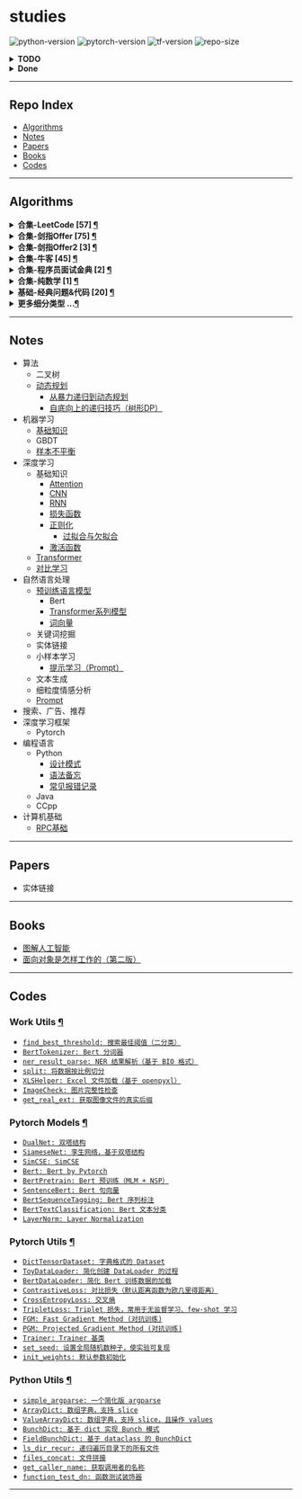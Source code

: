 studies
===

![python-version](https://img.shields.io/badge/python-3.8+-green)
![pytorch-version](https://img.shields.io/badge/pytorch-1.8+-green)
![tf-version](https://img.shields.io/badge/tensorflow-2.3+-green)
![repo-size](https://img.shields.io/github/repo-size/imhuay/studies)
<!-- ![total-lines](https://img.shields.io/tokei/lines/github/imhuay/studies) -->
<!-- ![code-size](https://img.shields.io/github/languages/code-size/imhuay/studies) -->

<!-- ![followers](https://img.shields.io/github/followers/imhuay?style=social) -->
<!-- ![user-stars](https://img.shields.io/github/stars/imhuay?style=social) -->


<details><summary><b> TODO </b></summary>

- [ ] 尝试 GitHub 提供的 projects 栏：参考 [Projects · zhaoyan346a/Blog](https://github.com/zhaoyan346a/Blog/projects)
- [ ] 重构 README 生成的 Algorithms 和 Codes 两个类，并迁移至 tools 目录。
- [ ] 优化主页 README 下的 Algorithms 链接，调整为层级目录的形式（类似 Notes）

<!-- - [ ] 【`2021.11.11`】pytorch_trainer: 为 EvaluateCallback 添加各种预定义评估指标，如 acc、f1 等，目前只有 loss； -->
<!-- - [ ] 【`2021.11.11`】论文：What does BERT learn about the structure of language? —— Bert 各层的含义； -->
<!-- - [ ] 【`2021.11.10`】bert-tokenizer 自动识别 `[MASK]` 等特殊标识； -->
<!-- - [ ] 【`2021.11.07`】面试笔记：通识问题/项目问题 -->
<!-- - [ ] 【`2021.10.22`】max_batch_size 估算 -->

</details>

<details><summary><b> Done </b></summary>

- [x] 【`2022.01.18`】优化 algorithm 笔记模板的 tag 部分，使用 json 代替目前的正则抽取。
- [x] 【`2022.01.17`】自动生成目录结构（books、papers 等）
- [x] 【`2021.11.12`】优化 auto-readme，使用上一次的 commit info，而不是默认 'Auto-README'
    - 参考：`git commit -m "$(git log -"$(git rev-list origin/master..master --count)" --pretty=%B | cat)"`
    - 说明：使用 origin/master 到 master 之间所有的 commit 信息作为这次的 message；
- [x] 【`2021.11.11`】bert 支持加载指定层 -> `_test_load_appointed_layers()`
- [x] 【`2021.11.08`】把 __test.py 文件自动加入文档测试（放弃）
    - 有些测试比较耗时，不需要全部加入自动测试；
    - __test.py 针对的是存在相对引用的模块，如果这些模块有改动，会即时测试，所以也不需要自动测试
- [x] 【`2021.11.03`】[pytorch-lightning](https://github.com/PyTorchLightning/pytorch-lightning) 代码阅读

</details>

<!-- 

### 其他仓库
- [Algorithm_Interview_Notes-Chinese](https://github.com/imhuay/Algorithm_Interview_Notes-Chinese_backups): 在校期间的学习/面试笔记；
- [bert_by_keras](https://github.com/imhuay/bert_by_keras): 使用 keras 重构的 Bert；
- [algorithm](https://github.com/imhuay/algorithm): 刷题笔记，实际上就是本仓库 algorithm 目录下的内容；

 -->

---

Repo Index
---
- [Algorithms](#algorithms)
- [Notes](#notes)
- [Papers](#papers)
- [Books](#books)
- [Codes](#codes)

---

Algorithms
---
<details><summary><b> 合集-LeetCode [57] <a href="algorithms/topics/合集-LeetCode.md">¶</a></b></summary>

- [`LeetCode 0001 两数之和 (简单, 2021-10)`](algorithms/topics/合集-LeetCode.md#leetcode-0001-两数之和-简单-2021-10)
- [`LeetCode 0002 两数相加 (中等, 2021-10)`](algorithms/topics/合集-LeetCode.md#leetcode-0002-两数相加-中等-2021-10)
- [`LeetCode 0003 无重复字符的最长子串 (中等, 2022-02)`](algorithms/topics/合集-LeetCode.md#leetcode-0003-无重复字符的最长子串-中等-2022-02)
- [`LeetCode 0004 寻找两个正序数组的中位数 (困难, 2022-02)`](algorithms/topics/合集-LeetCode.md#leetcode-0004-寻找两个正序数组的中位数-困难-2022-02)
- [`LeetCode 0005 最长回文子串 (中等, 2021-10)`](algorithms/topics/合集-LeetCode.md#leetcode-0005-最长回文子串-中等-2021-10)
- [`LeetCode 0010 正则表达式匹配 (困难, 2022-01)`](algorithms/topics/合集-LeetCode.md#leetcode-0010-正则表达式匹配-困难-2022-01)
- [`LeetCode 0011 盛最多水的容器 (中等, 2021-10)`](algorithms/topics/合集-LeetCode.md#leetcode-0011-盛最多水的容器-中等-2021-10)
- [`LeetCode 0015 三数之和 (中等, 2021-10)`](algorithms/topics/合集-LeetCode.md#leetcode-0015-三数之和-中等-2021-10)
- [`LeetCode 0016 最接近的三数之和 (中等, 2021-10)`](algorithms/topics/合集-LeetCode.md#leetcode-0016-最接近的三数之和-中等-2021-10)
- [`LeetCode 0019 删除链表的倒数第N个结点 (中等, 2022-01)`](algorithms/topics/合集-LeetCode.md#leetcode-0019-删除链表的倒数第n个结点-中等-2022-01)
- [`LeetCode 0021 合并两个有序链表 (简单, 2021-10)`](algorithms/topics/合集-LeetCode.md#leetcode-0021-合并两个有序链表-简单-2021-10)
- [`LeetCode 0025 K个一组翻转链表 (困难, 2022-02)`](algorithms/topics/合集-LeetCode.md#leetcode-0025-k个一组翻转链表-困难-2022-02)
- [`LeetCode 0029 两数相除 (中等, 2021-10)`](algorithms/topics/合集-LeetCode.md#leetcode-0029-两数相除-中等-2021-10)
- [`LeetCode 0033 搜索旋转排序数组 (中等, 2021-10)`](algorithms/topics/合集-LeetCode.md#leetcode-0033-搜索旋转排序数组-中等-2021-10)
- [`LeetCode 0042 接雨水 (困难, 2021-10)`](algorithms/topics/合集-LeetCode.md#leetcode-0042-接雨水-困难-2021-10)
- [`LeetCode 0053 最大子数组和 (简单, 2022-01)`](algorithms/topics/合集-LeetCode.md#leetcode-0053-最大子数组和-简单-2022-01)
- [`LeetCode 0064 最小路径和 (中等, 2022-01)`](algorithms/topics/合集-LeetCode.md#leetcode-0064-最小路径和-中等-2022-01)
- [`LeetCode 0070 爬楼梯 (简单, 2022-01)`](algorithms/topics/合集-LeetCode.md#leetcode-0070-爬楼梯-简单-2022-01)
- [`LeetCode 0072 编辑距离 (困难, 2022-01)`](algorithms/topics/合集-LeetCode.md#leetcode-0072-编辑距离-困难-2022-01)
- [`LeetCode 0086 分隔链表 (中等, 2021-10)`](algorithms/topics/合集-LeetCode.md#leetcode-0086-分隔链表-中等-2021-10)
- [`LeetCode 0091 解码方法 (中等, 2022-02)`](algorithms/topics/合集-LeetCode.md#leetcode-0091-解码方法-中等-2022-02)
- [`LeetCode 0104 二叉树的最大深度 (简单, 2021-10)`](algorithms/topics/合集-LeetCode.md#leetcode-0104-二叉树的最大深度-简单-2021-10)
- [`LeetCode 0110 平衡二叉树 (简单, 2022-02)`](algorithms/topics/合集-LeetCode.md#leetcode-0110-平衡二叉树-简单-2022-02)
- [`LeetCode 0111 二叉树的最小深度 (简单, 2021-10)`](algorithms/topics/合集-LeetCode.md#leetcode-0111-二叉树的最小深度-简单-2021-10)
- [`LeetCode 0112 路径总和 (简单, 2022-02)`](algorithms/topics/合集-LeetCode.md#leetcode-0112-路径总和-简单-2022-02)
- [`LeetCode 0113 路径总和II (中等, 2022-02)`](algorithms/topics/合集-LeetCode.md#leetcode-0113-路径总和ii-中等-2022-02)
- [`LeetCode 0120 三角形最小路径和 (中等, 2022-01)`](algorithms/topics/合集-LeetCode.md#leetcode-0120-三角形最小路径和-中等-2022-01)
- [`LeetCode 0121 买卖股票的最佳时机 (简单, 2022-01)`](algorithms/topics/合集-LeetCode.md#leetcode-0121-买卖股票的最佳时机-简单-2022-01)
- [`LeetCode 0122 买卖股票的最佳时机II (中等, 2022-01)`](algorithms/topics/合集-LeetCode.md#leetcode-0122-买卖股票的最佳时机ii-中等-2022-01)
- [`LeetCode 0123 买卖股票的最佳时机III (困难, 2022-01)`](algorithms/topics/合集-LeetCode.md#leetcode-0123-买卖股票的最佳时机iii-困难-2022-01)
- [`LeetCode 0124 二叉树中的最大路径和 (困难, 2022-02)`](algorithms/topics/合集-LeetCode.md#leetcode-0124-二叉树中的最大路径和-困难-2022-02)
- [`LeetCode 0129 求根节点到叶节点数字之和 (中等, 2022-02)`](algorithms/topics/合集-LeetCode.md#leetcode-0129-求根节点到叶节点数字之和-中等-2022-02)
- [`LeetCode 0143 重排链表 (中等, 2022-01)`](algorithms/topics/合集-LeetCode.md#leetcode-0143-重排链表-中等-2022-01)
- [`LeetCode 0152 乘积最大子数组 (中等, 2022-01)`](algorithms/topics/合集-LeetCode.md#leetcode-0152-乘积最大子数组-中等-2022-01)
- [`LeetCode 0167 两数之和2(输入有序数组) (简单, 2021-10)`](algorithms/topics/合集-LeetCode.md#leetcode-0167-两数之和2输入有序数组-简单-2021-10)
- [`LeetCode 0187 重复的DNA序列 (中等, 2021-10)`](algorithms/topics/合集-LeetCode.md#leetcode-0187-重复的dna序列-中等-2021-10)
- [`LeetCode 0198 打家劫舍 (中等, 2022-02)`](algorithms/topics/合集-LeetCode.md#leetcode-0198-打家劫舍-中等-2022-02)
- [`LeetCode 0213 打家劫舍II (中等, 2022-02)`](algorithms/topics/合集-LeetCode.md#leetcode-0213-打家劫舍ii-中等-2022-02)
- [`LeetCode 0240 搜索二维矩阵2 (中等, 2021-10)`](algorithms/topics/合集-LeetCode.md#leetcode-0240-搜索二维矩阵2-中等-2021-10)
- [`LeetCode 0257 二叉树的所有路径 (简单, 2022-02)`](algorithms/topics/合集-LeetCode.md#leetcode-0257-二叉树的所有路径-简单-2022-02)
- [`LeetCode 0279 完全平方数 (中等, 2022-02)`](algorithms/topics/合集-LeetCode.md#leetcode-0279-完全平方数-中等-2022-02)
- [`LeetCode 0300 最长递增子序列 (中等, 2022-01)`](algorithms/topics/合集-LeetCode.md#leetcode-0300-最长递增子序列-中等-2022-01)
- [`LeetCode 0322 零钱兑换 (中等, 2022-02)`](algorithms/topics/合集-LeetCode.md#leetcode-0322-零钱兑换-中等-2022-02)
- [`LeetCode 0337 打家劫舍III (中等, 2022-02)`](algorithms/topics/合集-LeetCode.md#leetcode-0337-打家劫舍iii-中等-2022-02)
- [`LeetCode 0343 整数拆分 (中等, 2021-12)`](algorithms/topics/合集-LeetCode.md#leetcode-0343-整数拆分-中等-2021-12)
- [`LeetCode 0352 将数据流变为多个不相交区间 (困难, 2021-10)`](algorithms/topics/合集-LeetCode.md#leetcode-0352-将数据流变为多个不相交区间-困难-2021-10)
- [`LeetCode 0434 字符串中的单词数 (简单, 2021-10)`](algorithms/topics/合集-LeetCode.md#leetcode-0434-字符串中的单词数-简单-2021-10)
- [`LeetCode 0437 路径总和III (中等, 2022-02)`](algorithms/topics/合集-LeetCode.md#leetcode-0437-路径总和iii-中等-2022-02)
- [`LeetCode 0441 排列硬币 (简单, 2021-10)`](algorithms/topics/合集-LeetCode.md#leetcode-0441-排列硬币-简单-2021-10)
- [`LeetCode 0474 一和零 (中等, 2022-02)`](algorithms/topics/合集-LeetCode.md#leetcode-0474-一和零-中等-2022-02)
- [`LeetCode 0496 下一个更大元素 (简单, 2021-11)`](algorithms/topics/合集-LeetCode.md#leetcode-0496-下一个更大元素-简单-2021-11)
- [`LeetCode 0518 零钱兑换II (中等, 2022-02)`](algorithms/topics/合集-LeetCode.md#leetcode-0518-零钱兑换ii-中等-2022-02)
- [`LeetCode 0611 有效三角形的个数 (中等, 2021-10)`](algorithms/topics/合集-LeetCode.md#leetcode-0611-有效三角形的个数-中等-2021-10)
- [`LeetCode 0859 亲密字符串 (简单, 2021-11)`](algorithms/topics/合集-LeetCode.md#leetcode-0859-亲密字符串-简单-2021-11)
- [`LeetCode 0876 链表的中间结点 (简单, 2022-01)`](algorithms/topics/合集-LeetCode.md#leetcode-0876-链表的中间结点-简单-2022-01)
- [`LeetCode 0915 分割数组 (中等, 2022-01)`](algorithms/topics/合集-LeetCode.md#leetcode-0915-分割数组-中等-2022-01)
- [`LeetCode 0988 从叶结点开始的最小字符串 (中等, 2022-02)`](algorithms/topics/合集-LeetCode.md#leetcode-0988-从叶结点开始的最小字符串-中等-2022-02)

</details>

<details><summary><b> 合集-剑指Offer [75] <a href="algorithms/topics/合集-剑指Offer.md">¶</a></b></summary>

- [`剑指Offer 0300 数组中重复的数字 (简单, 2021-11)`](algorithms/topics/合集-剑指Offer.md#剑指offer-0300-数组中重复的数字-简单-2021-11)
- [`剑指Offer 0400 二维数组中的查找 (中等, 2021-11)`](algorithms/topics/合集-剑指Offer.md#剑指offer-0400-二维数组中的查找-中等-2021-11)
- [`剑指Offer 0500 替换空格 (简单, 2021-11)`](algorithms/topics/合集-剑指Offer.md#剑指offer-0500-替换空格-简单-2021-11)
- [`剑指Offer 0600 从尾到头打印链表 (简单, 2021-11)`](algorithms/topics/合集-剑指Offer.md#剑指offer-0600-从尾到头打印链表-简单-2021-11)
- [`剑指Offer 0700 重建二叉树 (中等, 2021-11)`](algorithms/topics/合集-剑指Offer.md#剑指offer-0700-重建二叉树-中等-2021-11)
- [`剑指Offer 0900 用两个栈实现队列 (简单, 2021-11)`](algorithms/topics/合集-剑指Offer.md#剑指offer-0900-用两个栈实现队列-简单-2021-11)
- [`剑指Offer 1001 斐波那契数列 (简单, 2021-11)`](algorithms/topics/合集-剑指Offer.md#剑指offer-1001-斐波那契数列-简单-2021-11)
- [`剑指Offer 1002 跳台阶 (简单, 2021-11)`](algorithms/topics/合集-剑指Offer.md#剑指offer-1002-跳台阶-简单-2021-11)
- [`剑指Offer 1100 旋转数组的最小数字 (简单, 2021-11)`](algorithms/topics/合集-剑指Offer.md#剑指offer-1100-旋转数组的最小数字-简单-2021-11)
- [`剑指Offer 1200 矩阵中的路径 (中等, 2021-11)`](algorithms/topics/合集-剑指Offer.md#剑指offer-1200-矩阵中的路径-中等-2021-11)
- [`剑指Offer 1300 机器人的运动范围 (中等, 2021-11)`](algorithms/topics/合集-剑指Offer.md#剑指offer-1300-机器人的运动范围-中等-2021-11)
- [`剑指Offer 1401 剪绳子（整数拆分） (中等, 2021-11)`](algorithms/topics/合集-剑指Offer.md#剑指offer-1401-剪绳子整数拆分-中等-2021-11)
- [`剑指Offer 1402 剪绳子 (中等, 2021-11)`](algorithms/topics/合集-剑指Offer.md#剑指offer-1402-剪绳子-中等-2021-11)
- [`剑指Offer 1500 二进制中1的个数 (简单, 2021-11)`](algorithms/topics/合集-剑指Offer.md#剑指offer-1500-二进制中1的个数-简单-2021-11)
- [`剑指Offer 1600 数值的整数次方（快速幂） (中等, 2021-11)`](algorithms/topics/合集-剑指Offer.md#剑指offer-1600-数值的整数次方快速幂-中等-2021-11)
- [`剑指Offer 1700 打印从1到最大的n位数（N叉树的遍历） (中等, 2021-11)`](algorithms/topics/合集-剑指Offer.md#剑指offer-1700-打印从1到最大的n位数n叉树的遍历-中等-2021-11)
- [`剑指Offer 1800 删除链表的节点 (简单, 2021-11)`](algorithms/topics/合集-剑指Offer.md#剑指offer-1800-删除链表的节点-简单-2021-11)
- [`剑指Offer 1900 正则表达式匹配 (困难, 2021-11)`](algorithms/topics/合集-剑指Offer.md#剑指offer-1900-正则表达式匹配-困难-2021-11)
- [`剑指Offer 2000 表示数值的字符串 (中等, 2021-11)`](algorithms/topics/合集-剑指Offer.md#剑指offer-2000-表示数值的字符串-中等-2021-11)
- [`剑指Offer 2100 调整数组顺序使奇数位于偶数前面 (简单, 2021-11)`](algorithms/topics/合集-剑指Offer.md#剑指offer-2100-调整数组顺序使奇数位于偶数前面-简单-2021-11)
- [`剑指Offer 2200 链表中倒数第k个节点 (简单, 2021-11)`](algorithms/topics/合集-剑指Offer.md#剑指offer-2200-链表中倒数第k个节点-简单-2021-11)
- [`剑指Offer 2400 反转链表 (简单, 2021-11)`](algorithms/topics/合集-剑指Offer.md#剑指offer-2400-反转链表-简单-2021-11)
- [`剑指Offer 2500 合并两个排序的链表 (简单, 2021-11)`](algorithms/topics/合集-剑指Offer.md#剑指offer-2500-合并两个排序的链表-简单-2021-11)
- [`剑指Offer 2600 树的子结构 (中等, 2021-11)`](algorithms/topics/合集-剑指Offer.md#剑指offer-2600-树的子结构-中等-2021-11)
- [`剑指Offer 2700 二叉树的镜像 (简单, 2021-11)`](algorithms/topics/合集-剑指Offer.md#剑指offer-2700-二叉树的镜像-简单-2021-11)
- [`剑指Offer 2800 对称的二叉树 (简单, 2021-11)`](algorithms/topics/合集-剑指Offer.md#剑指offer-2800-对称的二叉树-简单-2021-11)
- [`剑指Offer 2900 顺时针打印矩阵（3种思路4个写法） (中等, 2021-11)`](algorithms/topics/合集-剑指Offer.md#剑指offer-2900-顺时针打印矩阵3种思路4个写法-中等-2021-11)
- [`剑指Offer 3000 包含min函数的栈 (简单, 2021-11)`](algorithms/topics/合集-剑指Offer.md#剑指offer-3000-包含min函数的栈-简单-2021-11)
- [`剑指Offer 3100 栈的压入、弹出序列 (中等, 2021-11)`](algorithms/topics/合集-剑指Offer.md#剑指offer-3100-栈的压入弹出序列-中等-2021-11)
- [`剑指Offer 3201 层序遍历二叉树 (简单, 2021-11)`](algorithms/topics/合集-剑指Offer.md#剑指offer-3201-层序遍历二叉树-简单-2021-11)
- [`剑指Offer 3202 层序遍历二叉树 (简单, 2021-11)`](algorithms/topics/合集-剑指Offer.md#剑指offer-3202-层序遍历二叉树-简单-2021-11)
- [`剑指Offer 3203 层序遍历二叉树（之字形遍历） (简单, 2021-11)`](algorithms/topics/合集-剑指Offer.md#剑指offer-3203-层序遍历二叉树之字形遍历-简单-2021-11)
- [`剑指Offer 3300 二叉搜索树的后序遍历序列 (中等, 2021-12)`](algorithms/topics/合集-剑指Offer.md#剑指offer-3300-二叉搜索树的后序遍历序列-中等-2021-12)
- [`剑指Offer 3400 二叉树中和为某一值的路径 (中等, 2021-12)`](algorithms/topics/合集-剑指Offer.md#剑指offer-3400-二叉树中和为某一值的路径-中等-2021-12)
- [`剑指Offer 3500 复杂链表的复制（深拷贝） (中等, 2021-12)`](algorithms/topics/合集-剑指Offer.md#剑指offer-3500-复杂链表的复制深拷贝-中等-2021-12)
- [`剑指Offer 3600 二叉搜索树与双向链表 (中等, 2021-12)`](algorithms/topics/合集-剑指Offer.md#剑指offer-3600-二叉搜索树与双向链表-中等-2021-12)
- [`剑指Offer 3700 序列化二叉树 (困难, 2021-12)`](algorithms/topics/合集-剑指Offer.md#剑指offer-3700-序列化二叉树-困难-2021-12)
- [`剑指Offer 3800 字符串的排列（全排列） (中等, 2021-12)`](algorithms/topics/合集-剑指Offer.md#剑指offer-3800-字符串的排列全排列-中等-2021-12)
- [`剑指Offer 3900 数组中出现次数超过一半的数字（摩尔投票） (简单, 2021-12)`](algorithms/topics/合集-剑指Offer.md#剑指offer-3900-数组中出现次数超过一半的数字摩尔投票-简单-2021-12)
- [`剑指Offer 4000 最小的k个数（partition操作） (简单, 2021-12)`](algorithms/topics/合集-剑指Offer.md#剑指offer-4000-最小的k个数partition操作-简单-2021-12)
- [`剑指Offer 4100 数据流中的中位数 (困难, 2021-12)`](algorithms/topics/合集-剑指Offer.md#剑指offer-4100-数据流中的中位数-困难-2021-12)
- [`剑指Offer 4200 连续子数组的最大和 (简单, 2021-12)`](algorithms/topics/合集-剑指Offer.md#剑指offer-4200-连续子数组的最大和-简单-2021-12)
- [`剑指Offer 4300 1～n整数中1出现的次数 (困难, 2021-12)`](algorithms/topics/合集-剑指Offer.md#剑指offer-4300-1n整数中1出现的次数-困难-2021-12)
- [`剑指Offer 4400 数字序列中某一位的数字 (中等, 2021-12)`](algorithms/topics/合集-剑指Offer.md#剑指offer-4400-数字序列中某一位的数字-中等-2021-12)
- [`剑指Offer 4500 把数组排成最小的数 (中等, 2021-12)`](algorithms/topics/合集-剑指Offer.md#剑指offer-4500-把数组排成最小的数-中等-2021-12)
- [`剑指Offer 4600 斐波那契数列-3（把数字翻译成字符串） (中等, 2021-12)`](algorithms/topics/合集-剑指Offer.md#剑指offer-4600-斐波那契数列-3把数字翻译成字符串-中等-2021-12)
- [`剑指Offer 4700 礼物的最大价值 (中等, 2021-12)`](algorithms/topics/合集-剑指Offer.md#剑指offer-4700-礼物的最大价值-中等-2021-12)
- [`剑指Offer 4800 最长不含重复字符的子字符串 (中等, 2021-12)`](algorithms/topics/合集-剑指Offer.md#剑指offer-4800-最长不含重复字符的子字符串-中等-2021-12)
- [`剑指Offer 4900 丑数 (中等, 2021-12)`](algorithms/topics/合集-剑指Offer.md#剑指offer-4900-丑数-中等-2021-12)
- [`剑指Offer 5000 第一个只出现一次的字符 (简单, 2021-12)`](algorithms/topics/合集-剑指Offer.md#剑指offer-5000-第一个只出现一次的字符-简单-2021-12)
- [`剑指Offer 5100 数组中的逆序对 (困难, 2022-01)`](algorithms/topics/合集-剑指Offer.md#剑指offer-5100-数组中的逆序对-困难-2022-01)
- [`剑指Offer 5200 两个链表的第一个公共节点 (简单, 2022-01)`](algorithms/topics/合集-剑指Offer.md#剑指offer-5200-两个链表的第一个公共节点-简单-2022-01)
- [`剑指Offer 5301 求0～n-1中缺失的数字 (简单, 2022-01)`](algorithms/topics/合集-剑指Offer.md#剑指offer-5301-求0n-1中缺失的数字-简单-2022-01)
- [`剑指Offer 5302 在排序数组中查找数字 (简单, 2022-01)`](algorithms/topics/合集-剑指Offer.md#剑指offer-5302-在排序数组中查找数字-简单-2022-01)
- [`剑指Offer 5400 二叉搜索树的第k大节点 (简单, 2022-01)`](algorithms/topics/合集-剑指Offer.md#剑指offer-5400-二叉搜索树的第k大节点-简单-2022-01)
- [`剑指Offer 5501 求二叉树的深度 (简单, 2022-01)`](algorithms/topics/合集-剑指Offer.md#剑指offer-5501-求二叉树的深度-简单-2022-01)
- [`剑指Offer 5502 判断是否为平衡二叉树 (简单, 2022-01)`](algorithms/topics/合集-剑指Offer.md#剑指offer-5502-判断是否为平衡二叉树-简单-2022-01)
- [`剑指Offer 5601 数组中数字出现的次数 (中等, 2022-01)`](algorithms/topics/合集-剑指Offer.md#剑指offer-5601-数组中数字出现的次数-中等-2022-01)
- [`剑指Offer 5602 数组中数字出现的次数 (中等, 2022-01)`](algorithms/topics/合集-剑指Offer.md#剑指offer-5602-数组中数字出现的次数-中等-2022-01)
- [`剑指Offer 5701 和为s的两个数字 (简单, 2022-01)`](algorithms/topics/合集-剑指Offer.md#剑指offer-5701-和为s的两个数字-简单-2022-01)
- [`剑指Offer 5702 和为s的连续正数序列 (简单, 2022-01)`](algorithms/topics/合集-剑指Offer.md#剑指offer-5702-和为s的连续正数序列-简单-2022-01)
- [`剑指Offer 5801 翻转单词顺序 (简单, 2022-01)`](algorithms/topics/合集-剑指Offer.md#剑指offer-5801-翻转单词顺序-简单-2022-01)
- [`剑指Offer 5802 左旋转字符串 (简单, 2022-01)`](algorithms/topics/合集-剑指Offer.md#剑指offer-5802-左旋转字符串-简单-2022-01)
- [`剑指Offer 5901 滑动窗口的最大值 (困难, 2022-01)`](algorithms/topics/合集-剑指Offer.md#剑指offer-5901-滑动窗口的最大值-困难-2022-01)
- [`剑指Offer 5902 队列的最大值 (中等, 2022-01)`](algorithms/topics/合集-剑指Offer.md#剑指offer-5902-队列的最大值-中等-2022-01)
- [`剑指Offer 6000 n个骰子的点数 (中等, 2022-01)`](algorithms/topics/合集-剑指Offer.md#剑指offer-6000-n个骰子的点数-中等-2022-01)
- [`剑指Offer 6100 扑克牌中的顺子 (简单, 2022-01)`](algorithms/topics/合集-剑指Offer.md#剑指offer-6100-扑克牌中的顺子-简单-2022-01)
- [`剑指Offer 6200 圆圈中最后剩下的数字（约瑟夫环问题） (中等, 2022-01)`](algorithms/topics/合集-剑指Offer.md#剑指offer-6200-圆圈中最后剩下的数字约瑟夫环问题-中等-2022-01)
- [`剑指Offer 6300 买卖股票的最佳时机 (中等, 2022-01)`](algorithms/topics/合集-剑指Offer.md#剑指offer-6300-买卖股票的最佳时机-中等-2022-01)
- [`剑指Offer 6400 求1~n的和 (中等, 2022-01)`](algorithms/topics/合集-剑指Offer.md#剑指offer-6400-求1n的和-中等-2022-01)
- [`剑指Offer 6500 不用加减乘除做加法 (简单, 2022-01)`](algorithms/topics/合集-剑指Offer.md#剑指offer-6500-不用加减乘除做加法-简单-2022-01)
- [`剑指Offer 6600 构建乘积数组 (中等, 2022-01)`](algorithms/topics/合集-剑指Offer.md#剑指offer-6600-构建乘积数组-中等-2022-01)
- [`剑指Offer 6700 把字符串转换成整数（atoi） (中等, 2022-01)`](algorithms/topics/合集-剑指Offer.md#剑指offer-6700-把字符串转换成整数atoi-中等-2022-01)
- [`剑指Offer 6801 二叉搜索树的最近公共祖先 (简单, 2022-01)`](algorithms/topics/合集-剑指Offer.md#剑指offer-6801-二叉搜索树的最近公共祖先-简单-2022-01)
- [`剑指Offer 6802 二叉树的最近公共祖先 (简单, 2022-01)`](algorithms/topics/合集-剑指Offer.md#剑指offer-6802-二叉树的最近公共祖先-简单-2022-01)

</details>

<details><summary><b> 合集-剑指Offer2 [3] <a href="algorithms/topics/合集-剑指Offer2.md">¶</a></b></summary>

- [`剑指Offer2 001 整数除法 (中等, 2022-02)`](algorithms/topics/合集-剑指Offer2.md#剑指offer2-001-整数除法-中等-2022-02)
- [`剑指Offer2 069 山峰数组的顶部 (简单, 2022-02)`](algorithms/topics/合集-剑指Offer2.md#剑指offer2-069-山峰数组的顶部-简单-2022-02)
- [`剑指Offer2 076 数组中的第K大的数字 (中等, 2022-02)`](algorithms/topics/合集-剑指Offer2.md#剑指offer2-076-数组中的第k大的数字-中等-2022-02)

</details>

<details><summary><b> 合集-牛客 [45] <a href="algorithms/topics/合集-牛客.md">¶</a></b></summary>

- [`牛客 0001 大数加法 (中等, 2022-01)`](algorithms/topics/合集-牛客.md#牛客-0001-大数加法-中等-2022-01)
- [`牛客 0002 重排链表 (中等, 2022-01)`](algorithms/topics/合集-牛客.md#牛客-0002-重排链表-中等-2022-01)
- [`牛客 0003 链表中环的入口结点 (简单, 2022-01)`](algorithms/topics/合集-牛客.md#牛客-0003-链表中环的入口结点-简单-2022-01)
- [`牛客 0004 判断链表中是否有环 (简单, 2022-01)`](algorithms/topics/合集-牛客.md#牛客-0004-判断链表中是否有环-简单-2022-01)
- [`牛客 0005 二叉树根节点到叶子节点的所有路径和 (中等, 2022-01)`](algorithms/topics/合集-牛客.md#牛客-0005-二叉树根节点到叶子节点的所有路径和-中等-2022-01)
- [`牛客 0006 二叉树中的最大路径和 (较难, 2022-01)`](algorithms/topics/合集-牛客.md#牛客-0006-二叉树中的最大路径和-较难-2022-01)
- [`牛客 0007 买卖股票的最好时机(一) (简单, 2022-01)`](algorithms/topics/合集-牛客.md#牛客-0007-买卖股票的最好时机一-简单-2022-01)
- [`牛客 0008 二叉树中和为某一值的路径(二) (中等, 2022-01)`](algorithms/topics/合集-牛客.md#牛客-0008-二叉树中和为某一值的路径二-中等-2022-01)
- [`牛客 0009 二叉树中和为某一值的路径(一) (简单, 2022-01)`](algorithms/topics/合集-牛客.md#牛客-0009-二叉树中和为某一值的路径一-简单-2022-01)
- [`牛客 0010 大数乘法 (中等, 2022-01)`](algorithms/topics/合集-牛客.md#牛客-0010-大数乘法-中等-2022-01)
- [`牛客 0011 将升序数组转化为平衡二叉搜索树 (简单, 2022-01)`](algorithms/topics/合集-牛客.md#牛客-0011-将升序数组转化为平衡二叉搜索树-简单-2022-01)
- [`牛客 0012 重建二叉树 (中等, 2022-01)`](algorithms/topics/合集-牛客.md#牛客-0012-重建二叉树-中等-2022-01)
- [`牛客 0013 二叉树的最大深度 (简单, 2022-01)`](algorithms/topics/合集-牛客.md#牛客-0013-二叉树的最大深度-简单-2022-01)
- [`牛客 0014 按之字形顺序打印二叉树 (中等, 2022-01)`](algorithms/topics/合集-牛客.md#牛客-0014-按之字形顺序打印二叉树-中等-2022-01)
- [`牛客 0015 求二叉树的层序遍历 (中等, 2022-01)`](algorithms/topics/合集-牛客.md#牛客-0015-求二叉树的层序遍历-中等-2022-01)
- [`牛客 0016 对称的二叉树 (简单, 2022-01)`](algorithms/topics/合集-牛客.md#牛客-0016-对称的二叉树-简单-2022-01)
- [`牛客 0017 最长回文子串 (中等, 2022-01)`](algorithms/topics/合集-牛客.md#牛客-0017-最长回文子串-中等-2022-01)
- [`牛客 0018 顺时针旋转矩阵 (简单, 2022-01)`](algorithms/topics/合集-牛客.md#牛客-0018-顺时针旋转矩阵-简单-2022-01)
- [`牛客 0019 连续子数组的最大和 (简单, 2022-01)`](algorithms/topics/合集-牛客.md#牛客-0019-连续子数组的最大和-简单-2022-01)
- [`牛客 0020 数字字符串转化成IP地址 (中等, 2022-01)`](algorithms/topics/合集-牛客.md#牛客-0020-数字字符串转化成ip地址-中等-2022-01)
- [`牛客 0021 链表内指定区间反转 (中等, 2022-01)`](algorithms/topics/合集-牛客.md#牛客-0021-链表内指定区间反转-中等-2022-01)
- [`牛客 0022 合并两个有序的数组 (中等, 2022-01)`](algorithms/topics/合集-牛客.md#牛客-0022-合并两个有序的数组-中等-2022-01)
- [`牛客 0023 划分链表 (中等, 2022-01)`](algorithms/topics/合集-牛客.md#牛客-0023-划分链表-中等-2022-01)
- [`牛客 0024 删除有序链表中重复的元素-II (中等, 2022-01)`](algorithms/topics/合集-牛客.md#牛客-0024-删除有序链表中重复的元素-ii-中等-2022-01)
- [`牛客 0025 删除有序链表中重复的元素-I (中等, 2022-01)`](algorithms/topics/合集-牛客.md#牛客-0025-删除有序链表中重复的元素-i-中等-2022-01)
- [`牛客 0026 括号生成 (中等, 2022-02)`](algorithms/topics/合集-牛客.md#牛客-0026-括号生成-中等-2022-02)
- [`牛客 0027 集合的所有子集(一) (中等, 2022-02)`](algorithms/topics/合集-牛客.md#牛客-0027-集合的所有子集一-中等-2022-02)
- [`牛客 0028 最小覆盖子串 (较难, 2022-02)`](algorithms/topics/合集-牛客.md#牛客-0028-最小覆盖子串-较难-2022-02)
- [`牛客 0029 二维数组中的查找 (中等, 2022-02)`](algorithms/topics/合集-牛客.md#牛客-0029-二维数组中的查找-中等-2022-02)
- [`牛客 0030 缺失的第一个正整数 (中等, 2022-02)`](algorithms/topics/合集-牛客.md#牛客-0030-缺失的第一个正整数-中等-2022-02)
- [`牛客 0031 第一个只出现一次的字符 (简单, 2022-02)`](algorithms/topics/合集-牛客.md#牛客-0031-第一个只出现一次的字符-简单-2022-02)
- [`牛客 0032 求平方根 (简单, 2022-02)`](algorithms/topics/合集-牛客.md#牛客-0032-求平方根-简单-2022-02)
- [`牛客 0033 合并两个排序的链表 (简单, 2022-02)`](algorithms/topics/合集-牛客.md#牛客-0033-合并两个排序的链表-简单-2022-02)
- [`牛客 0034 求路径 (简单, 2022-02)`](algorithms/topics/合集-牛客.md#牛客-0034-求路径-简单-2022-02)
- [`牛客 0035 编辑距离(二) (较难, 2022-02)`](algorithms/topics/合集-牛客.md#牛客-0035-编辑距离二-较难-2022-02)
- [`牛客 0036 在两个长度相等的排序数组中找到上中位数 (较难, 2022-02)`](algorithms/topics/合集-牛客.md#牛客-0036-在两个长度相等的排序数组中找到上中位数-较难-2022-02)
- [`牛客 0037 合并区间 (中等, 2022-02)`](algorithms/topics/合集-牛客.md#牛客-0037-合并区间-中等-2022-02)
- [`牛客 0038 螺旋矩阵 (中等, 2022-03)`](algorithms/topics/合集-牛客.md#牛客-0038-螺旋矩阵-中等-2022-03)
- [`牛客 0039 N皇后问题 (较难, 2022-03)`](algorithms/topics/合集-牛客.md#牛客-0039-n皇后问题-较难-2022-03)
- [`牛客 0040 链表相加(二) (中等, 2022-03)`](algorithms/topics/合集-牛客.md#牛客-0040-链表相加二-中等-2022-03)
- [`牛客 0041 最长无重复子数组 (中等, 2022-03)`](algorithms/topics/合集-牛客.md#牛客-0041-最长无重复子数组-中等-2022-03)
- [`牛客 0045 实现二叉树先序、中序、后序遍历 (中等, 2022-03)`](algorithms/topics/合集-牛客.md#牛客-0045-实现二叉树先序中序后序遍历-中等-2022-03)
- [`牛客 0091 最长上升子序列(三) (困难, 2022-03)`](algorithms/topics/合集-牛客.md#牛客-0091-最长上升子序列三-困难-2022-03)
- [`牛客 0127 最长公共子串 (中等, 2022-03)`](algorithms/topics/合集-牛客.md#牛客-0127-最长公共子串-中等-2022-03)
- [`牛客 0145 01背包 (中等, 2022-03)`](algorithms/topics/合集-牛客.md#牛客-0145-01背包-中等-2022-03)

</details>

<details><summary><b> 合集-程序员面试金典 [2] <a href="algorithms/topics/合集-程序员面试金典.md">¶</a></b></summary>

- [`程序员面试金典 0101 判定字符是否唯一 (简单, 2022-01)`](algorithms/topics/合集-程序员面试金典.md#程序员面试金典-0101-判定字符是否唯一-简单-2022-01)
- [`程序员面试金典 0102 判定是否互为字符重排 (简单, 2022-01)`](algorithms/topics/合集-程序员面试金典.md#程序员面试金典-0102-判定是否互为字符重排-简单-2022-01)

</details>

<details><summary><b> 合集-纯数学 [1] <a href="algorithms/topics/合集-纯数学.md">¶</a></b></summary>

- [`纯数学 20220126 划分2N个点 (中等, 2022-01)`](algorithms/topics/合集-纯数学.md#纯数学-20220126-划分2n个点-中等-2022-01)

</details>

<details><summary><b> 基础-经典问题&代码 [20] <a href="algorithms/topics/基础-经典问题&代码.md">¶</a></b></summary>

- [`LeetCode 0072 编辑距离 (困难, 2022-01)`](algorithms/topics/基础-经典问题&代码.md#leetcode-0072-编辑距离-困难-2022-01)
- [`LeetCode 0300 最长递增子序列 (中等, 2022-01)`](algorithms/topics/基础-经典问题&代码.md#leetcode-0300-最长递增子序列-中等-2022-01)
- [`剑指Offer 0700 重建二叉树 (中等, 2021-11)`](algorithms/topics/基础-经典问题&代码.md#剑指offer-0700-重建二叉树-中等-2021-11)
- [`剑指Offer 1600 数值的整数次方（快速幂） (中等, 2021-11)`](algorithms/topics/基础-经典问题&代码.md#剑指offer-1600-数值的整数次方快速幂-中等-2021-11)
- [`剑指Offer 2400 反转链表 (简单, 2021-11)`](algorithms/topics/基础-经典问题&代码.md#剑指offer-2400-反转链表-简单-2021-11)
- [`剑指Offer 2900 顺时针打印矩阵（3种思路4个写法） (中等, 2021-11)`](algorithms/topics/基础-经典问题&代码.md#剑指offer-2900-顺时针打印矩阵3种思路4个写法-中等-2021-11)
- [`剑指Offer 3100 栈的压入、弹出序列 (中等, 2021-11)`](algorithms/topics/基础-经典问题&代码.md#剑指offer-3100-栈的压入弹出序列-中等-2021-11)
- [`剑指Offer 3500 复杂链表的复制（深拷贝） (中等, 2021-12)`](algorithms/topics/基础-经典问题&代码.md#剑指offer-3500-复杂链表的复制深拷贝-中等-2021-12)
- [`剑指Offer 3600 二叉搜索树与双向链表 (中等, 2021-12)`](algorithms/topics/基础-经典问题&代码.md#剑指offer-3600-二叉搜索树与双向链表-中等-2021-12)
- [`剑指Offer 3800 字符串的排列（全排列） (中等, 2021-12)`](algorithms/topics/基础-经典问题&代码.md#剑指offer-3800-字符串的排列全排列-中等-2021-12)
- [`剑指Offer 3900 数组中出现次数超过一半的数字（摩尔投票） (简单, 2021-12)`](algorithms/topics/基础-经典问题&代码.md#剑指offer-3900-数组中出现次数超过一半的数字摩尔投票-简单-2021-12)
- [`剑指Offer 4000 最小的k个数（partition操作） (简单, 2021-12)`](algorithms/topics/基础-经典问题&代码.md#剑指offer-4000-最小的k个数partition操作-简单-2021-12)
- [`剑指Offer 4900 丑数 (中等, 2021-12)`](algorithms/topics/基础-经典问题&代码.md#剑指offer-4900-丑数-中等-2021-12)
- [`剑指Offer 5100 数组中的逆序对 (困难, 2022-01)`](algorithms/topics/基础-经典问题&代码.md#剑指offer-5100-数组中的逆序对-困难-2022-01)
- [`剑指Offer 6200 圆圈中最后剩下的数字（约瑟夫环问题） (中等, 2022-01)`](algorithms/topics/基础-经典问题&代码.md#剑指offer-6200-圆圈中最后剩下的数字约瑟夫环问题-中等-2022-01)
- [`剑指Offer 6700 把字符串转换成整数（atoi） (中等, 2022-01)`](algorithms/topics/基础-经典问题&代码.md#剑指offer-6700-把字符串转换成整数atoi-中等-2022-01)
- [`剑指Offer 6801 二叉搜索树的最近公共祖先 (简单, 2022-01)`](algorithms/topics/基础-经典问题&代码.md#剑指offer-6801-二叉搜索树的最近公共祖先-简单-2022-01)
- [`剑指Offer2 001 整数除法 (中等, 2022-02)`](algorithms/topics/基础-经典问题&代码.md#剑指offer2-001-整数除法-中等-2022-02)
- [`牛客 0032 求平方根 (简单, 2022-02)`](algorithms/topics/基础-经典问题&代码.md#牛客-0032-求平方根-简单-2022-02)
- [`牛客 0145 01背包 (中等, 2022-03)`](algorithms/topics/基础-经典问题&代码.md#牛客-0145-01背包-中等-2022-03)

</details>

<details><summary><b>更多细分类型 ...<a href="algorithms/README.md">¶</a></b></summary>

<details><summary><b> 基础-数学 [4] <a href="algorithms/topics/基础-数学.md">¶</a></b></summary>

- [`LeetCode 0343 整数拆分 (中等, 2021-12)`](algorithms/topics/基础-数学.md#leetcode-0343-整数拆分-中等-2021-12)
- [`LeetCode 0441 排列硬币 (简单, 2021-10)`](algorithms/topics/基础-数学.md#leetcode-0441-排列硬币-简单-2021-10)
- [`剑指Offer 1401 剪绳子（整数拆分） (中等, 2021-11)`](algorithms/topics/基础-数学.md#剑指offer-1401-剪绳子整数拆分-中等-2021-11)
- [`剑指Offer 1402 剪绳子 (中等, 2021-11)`](algorithms/topics/基础-数学.md#剑指offer-1402-剪绳子-中等-2021-11)

</details>

<details><summary><b> 基础-模拟 [18] <a href="algorithms/topics/基础-模拟.md">¶</a></b></summary>

- [`LeetCode 0005 最长回文子串 (中等, 2021-10)`](algorithms/topics/基础-模拟.md#leetcode-0005-最长回文子串-中等-2021-10)
- [`LeetCode 0143 重排链表 (中等, 2022-01)`](algorithms/topics/基础-模拟.md#leetcode-0143-重排链表-中等-2022-01)
- [`LeetCode 0352 将数据流变为多个不相交区间 (困难, 2021-10)`](algorithms/topics/基础-模拟.md#leetcode-0352-将数据流变为多个不相交区间-困难-2021-10)
- [`LeetCode 0859 亲密字符串 (简单, 2021-11)`](algorithms/topics/基础-模拟.md#leetcode-0859-亲密字符串-简单-2021-11)
- [`LeetCode 0915 分割数组 (中等, 2022-01)`](algorithms/topics/基础-模拟.md#leetcode-0915-分割数组-中等-2022-01)
- [`剑指Offer 2900 顺时针打印矩阵（3种思路4个写法） (中等, 2021-11)`](algorithms/topics/基础-模拟.md#剑指offer-2900-顺时针打印矩阵3种思路4个写法-中等-2021-11)
- [`剑指Offer 3900 数组中出现次数超过一半的数字（摩尔投票） (简单, 2021-12)`](algorithms/topics/基础-模拟.md#剑指offer-3900-数组中出现次数超过一半的数字摩尔投票-简单-2021-12)
- [`剑指Offer 4300 1～n整数中1出现的次数 (困难, 2021-12)`](algorithms/topics/基础-模拟.md#剑指offer-4300-1n整数中1出现的次数-困难-2021-12)
- [`剑指Offer 4400 数字序列中某一位的数字 (中等, 2021-12)`](algorithms/topics/基础-模拟.md#剑指offer-4400-数字序列中某一位的数字-中等-2021-12)
- [`剑指Offer 6100 扑克牌中的顺子 (简单, 2022-01)`](algorithms/topics/基础-模拟.md#剑指offer-6100-扑克牌中的顺子-简单-2022-01)
- [`剑指Offer 6200 圆圈中最后剩下的数字（约瑟夫环问题） (中等, 2022-01)`](algorithms/topics/基础-模拟.md#剑指offer-6200-圆圈中最后剩下的数字约瑟夫环问题-中等-2022-01)
- [`剑指Offer 6300 买卖股票的最佳时机 (中等, 2022-01)`](algorithms/topics/基础-模拟.md#剑指offer-6300-买卖股票的最佳时机-中等-2022-01)
- [`剑指Offer 6700 把字符串转换成整数（atoi） (中等, 2022-01)`](algorithms/topics/基础-模拟.md#剑指offer-6700-把字符串转换成整数atoi-中等-2022-01)
- [`牛客 0001 大数加法 (中等, 2022-01)`](algorithms/topics/基础-模拟.md#牛客-0001-大数加法-中等-2022-01)
- [`牛客 0007 买卖股票的最好时机(一) (简单, 2022-01)`](algorithms/topics/基础-模拟.md#牛客-0007-买卖股票的最好时机一-简单-2022-01)
- [`牛客 0010 大数乘法 (中等, 2022-01)`](algorithms/topics/基础-模拟.md#牛客-0010-大数乘法-中等-2022-01)
- [`牛客 0017 最长回文子串 (中等, 2022-01)`](algorithms/topics/基础-模拟.md#牛客-0017-最长回文子串-中等-2022-01)
- [`牛客 0038 螺旋矩阵 (中等, 2022-03)`](algorithms/topics/基础-模拟.md#牛客-0038-螺旋矩阵-中等-2022-03)

</details>

<details><summary><b> 技巧-从暴力递归到动态规划 [9] <a href="algorithms/topics/技巧-从暴力递归到动态规划.md">¶</a></b></summary>

- [`LeetCode 0091 解码方法 (中等, 2022-02)`](algorithms/topics/技巧-从暴力递归到动态规划.md#leetcode-0091-解码方法-中等-2022-02)
- [`LeetCode 0198 打家劫舍 (中等, 2022-02)`](algorithms/topics/技巧-从暴力递归到动态规划.md#leetcode-0198-打家劫舍-中等-2022-02)
- [`LeetCode 0279 完全平方数 (中等, 2022-02)`](algorithms/topics/技巧-从暴力递归到动态规划.md#leetcode-0279-完全平方数-中等-2022-02)
- [`LeetCode 0322 零钱兑换 (中等, 2022-02)`](algorithms/topics/技巧-从暴力递归到动态规划.md#leetcode-0322-零钱兑换-中等-2022-02)
- [`LeetCode 0474 一和零 (中等, 2022-02)`](algorithms/topics/技巧-从暴力递归到动态规划.md#leetcode-0474-一和零-中等-2022-02)
- [`剑指Offer 6000 n个骰子的点数 (中等, 2022-01)`](algorithms/topics/技巧-从暴力递归到动态规划.md#剑指offer-6000-n个骰子的点数-中等-2022-01)
- [`牛客 0035 编辑距离(二) (较难, 2022-02)`](algorithms/topics/技巧-从暴力递归到动态规划.md#牛客-0035-编辑距离二-较难-2022-02)
- [`牛客 0127 最长公共子串 (中等, 2022-03)`](algorithms/topics/技巧-从暴力递归到动态规划.md#牛客-0127-最长公共子串-中等-2022-03)
- [`牛客 0145 01背包 (中等, 2022-03)`](algorithms/topics/技巧-从暴力递归到动态规划.md#牛客-0145-01背包-中等-2022-03)

</details>

<details><summary><b> 技巧-位运算 [7] <a href="algorithms/topics/技巧-位运算.md">¶</a></b></summary>

- [`LeetCode 0029 两数相除 (中等, 2021-10)`](algorithms/topics/技巧-位运算.md#leetcode-0029-两数相除-中等-2021-10)
- [`LeetCode 0187 重复的DNA序列 (中等, 2021-10)`](algorithms/topics/技巧-位运算.md#leetcode-0187-重复的dna序列-中等-2021-10)
- [`剑指Offer 1500 二进制中1的个数 (简单, 2021-11)`](algorithms/topics/技巧-位运算.md#剑指offer-1500-二进制中1的个数-简单-2021-11)
- [`剑指Offer 5601 数组中数字出现的次数 (中等, 2022-01)`](algorithms/topics/技巧-位运算.md#剑指offer-5601-数组中数字出现的次数-中等-2022-01)
- [`剑指Offer 5602 数组中数字出现的次数 (中等, 2022-01)`](algorithms/topics/技巧-位运算.md#剑指offer-5602-数组中数字出现的次数-中等-2022-01)
- [`剑指Offer 6500 不用加减乘除做加法 (简单, 2022-01)`](algorithms/topics/技巧-位运算.md#剑指offer-6500-不用加减乘除做加法-简单-2022-01)
- [`牛客 0039 N皇后问题 (较难, 2022-03)`](algorithms/topics/技巧-位运算.md#牛客-0039-n皇后问题-较难-2022-03)

</details>

<details><summary><b> 技巧-前缀和 [2] <a href="algorithms/topics/技巧-前缀和.md">¶</a></b></summary>

- [`LeetCode 0437 路径总和III (中等, 2022-02)`](algorithms/topics/技巧-前缀和.md#leetcode-0437-路径总和iii-中等-2022-02)
- [`剑指Offer 6600 构建乘积数组 (中等, 2022-01)`](algorithms/topics/技巧-前缀和.md#剑指offer-6600-构建乘积数组-中等-2022-01)

</details>

<details><summary><b> 技巧-单调栈、单调队列 [2] <a href="algorithms/topics/技巧-单调栈、单调队列.md">¶</a></b></summary>

- [`LeetCode 0496 下一个更大元素 (简单, 2021-11)`](algorithms/topics/技巧-单调栈、单调队列.md#leetcode-0496-下一个更大元素-简单-2021-11)
- [`剑指Offer 5901 滑动窗口的最大值 (困难, 2022-01)`](algorithms/topics/技巧-单调栈、单调队列.md#剑指offer-5901-滑动窗口的最大值-困难-2022-01)

</details>

<details><summary><b> 技巧-双指针 [13] <a href="algorithms/topics/技巧-双指针.md">¶</a></b></summary>

- [`LeetCode 0005 最长回文子串 (中等, 2021-10)`](algorithms/topics/技巧-双指针.md#leetcode-0005-最长回文子串-中等-2021-10)
- [`LeetCode 0011 盛最多水的容器 (中等, 2021-10)`](algorithms/topics/技巧-双指针.md#leetcode-0011-盛最多水的容器-中等-2021-10)
- [`LeetCode 0015 三数之和 (中等, 2021-10)`](algorithms/topics/技巧-双指针.md#leetcode-0015-三数之和-中等-2021-10)
- [`LeetCode 0016 最接近的三数之和 (中等, 2021-10)`](algorithms/topics/技巧-双指针.md#leetcode-0016-最接近的三数之和-中等-2021-10)
- [`LeetCode 0042 接雨水 (困难, 2021-10)`](algorithms/topics/技巧-双指针.md#leetcode-0042-接雨水-困难-2021-10)
- [`LeetCode 0167 两数之和2(输入有序数组) (简单, 2021-10)`](algorithms/topics/技巧-双指针.md#leetcode-0167-两数之和2输入有序数组-简单-2021-10)
- [`LeetCode 0611 有效三角形的个数 (中等, 2021-10)`](algorithms/topics/技巧-双指针.md#leetcode-0611-有效三角形的个数-中等-2021-10)
- [`剑指Offer 2100 调整数组顺序使奇数位于偶数前面 (简单, 2021-11)`](algorithms/topics/技巧-双指针.md#剑指offer-2100-调整数组顺序使奇数位于偶数前面-简单-2021-11)
- [`剑指Offer 4800 最长不含重复字符的子字符串 (中等, 2021-12)`](algorithms/topics/技巧-双指针.md#剑指offer-4800-最长不含重复字符的子字符串-中等-2021-12)
- [`剑指Offer 5701 和为s的两个数字 (简单, 2022-01)`](algorithms/topics/技巧-双指针.md#剑指offer-5701-和为s的两个数字-简单-2022-01)
- [`剑指Offer 5702 和为s的连续正数序列 (简单, 2022-01)`](algorithms/topics/技巧-双指针.md#剑指offer-5702-和为s的连续正数序列-简单-2022-01)
- [`剑指Offer 5801 翻转单词顺序 (简单, 2022-01)`](algorithms/topics/技巧-双指针.md#剑指offer-5801-翻转单词顺序-简单-2022-01)
- [`牛客 0022 合并两个有序的数组 (中等, 2022-01)`](algorithms/topics/技巧-双指针.md#牛客-0022-合并两个有序的数组-中等-2022-01)

</details>

<details><summary><b> 技巧-双指针-快慢指针 [6] <a href="algorithms/topics/技巧-双指针-快慢指针.md">¶</a></b></summary>

- [`LeetCode 0019 删除链表的倒数第N个结点 (中等, 2022-01)`](algorithms/topics/技巧-双指针-快慢指针.md#leetcode-0019-删除链表的倒数第n个结点-中等-2022-01)
- [`LeetCode 0876 链表的中间结点 (简单, 2022-01)`](algorithms/topics/技巧-双指针-快慢指针.md#leetcode-0876-链表的中间结点-简单-2022-01)
- [`剑指Offer 2200 链表中倒数第k个节点 (简单, 2021-11)`](algorithms/topics/技巧-双指针-快慢指针.md#剑指offer-2200-链表中倒数第k个节点-简单-2021-11)
- [`剑指Offer 5200 两个链表的第一个公共节点 (简单, 2022-01)`](algorithms/topics/技巧-双指针-快慢指针.md#剑指offer-5200-两个链表的第一个公共节点-简单-2022-01)
- [`牛客 0003 链表中环的入口结点 (简单, 2022-01)`](algorithms/topics/技巧-双指针-快慢指针.md#牛客-0003-链表中环的入口结点-简单-2022-01)
- [`牛客 0004 判断链表中是否有环 (简单, 2022-01)`](algorithms/topics/技巧-双指针-快慢指针.md#牛客-0004-判断链表中是否有环-简单-2022-01)

</details>

<details><summary><b> 技巧-双指针-滑动窗口 [4] <a href="algorithms/topics/技巧-双指针-滑动窗口.md">¶</a></b></summary>

- [`LeetCode 0003 无重复字符的最长子串 (中等, 2022-02)`](algorithms/topics/技巧-双指针-滑动窗口.md#leetcode-0003-无重复字符的最长子串-中等-2022-02)
- [`剑指Offer 5901 滑动窗口的最大值 (困难, 2022-01)`](algorithms/topics/技巧-双指针-滑动窗口.md#剑指offer-5901-滑动窗口的最大值-困难-2022-01)
- [`牛客 0028 最小覆盖子串 (较难, 2022-02)`](algorithms/topics/技巧-双指针-滑动窗口.md#牛客-0028-最小覆盖子串-较难-2022-02)
- [`牛客 0041 最长无重复子数组 (中等, 2022-03)`](algorithms/topics/技巧-双指针-滑动窗口.md#牛客-0041-最长无重复子数组-中等-2022-03)

</details>

<details><summary><b> 技巧-哈希表(Hash) [8] <a href="algorithms/topics/技巧-哈希表(Hash).md">¶</a></b></summary>

- [`LeetCode 0001 两数之和 (简单, 2021-10)`](algorithms/topics/技巧-哈希表(Hash).md#leetcode-0001-两数之和-简单-2021-10)
- [`LeetCode 0187 重复的DNA序列 (中等, 2021-10)`](algorithms/topics/技巧-哈希表(Hash).md#leetcode-0187-重复的dna序列-中等-2021-10)
- [`剑指Offer 0300 数组中重复的数字 (简单, 2021-11)`](algorithms/topics/技巧-哈希表(Hash).md#剑指offer-0300-数组中重复的数字-简单-2021-11)
- [`剑指Offer 3500 复杂链表的复制（深拷贝） (中等, 2021-12)`](algorithms/topics/技巧-哈希表(Hash).md#剑指offer-3500-复杂链表的复制深拷贝-中等-2021-12)
- [`剑指Offer 4800 最长不含重复字符的子字符串 (中等, 2021-12)`](algorithms/topics/技巧-哈希表(Hash).md#剑指offer-4800-最长不含重复字符的子字符串-中等-2021-12)
- [`剑指Offer 5000 第一个只出现一次的字符 (简单, 2021-12)`](algorithms/topics/技巧-哈希表(Hash).md#剑指offer-5000-第一个只出现一次的字符-简单-2021-12)
- [`牛客 0031 第一个只出现一次的字符 (简单, 2022-02)`](algorithms/topics/技巧-哈希表(Hash).md#牛客-0031-第一个只出现一次的字符-简单-2022-02)
- [`程序员面试金典 0102 判定是否互为字符重排 (简单, 2022-01)`](algorithms/topics/技巧-哈希表(Hash).md#程序员面试金典-0102-判定是否互为字符重排-简单-2022-01)

</details>

<details><summary><b> 技巧-有限状态自动机 [1] <a href="algorithms/topics/技巧-有限状态自动机.md">¶</a></b></summary>

- [`剑指Offer 2000 表示数值的字符串 (中等, 2021-11)`](algorithms/topics/技巧-有限状态自动机.md#剑指offer-2000-表示数值的字符串-中等-2021-11)

</details>

<details><summary><b> 技巧-自底向上的递归技巧 [5] <a href="algorithms/topics/技巧-自底向上的递归技巧.md">¶</a></b></summary>

- [`LeetCode 0110 平衡二叉树 (简单, 2022-02)`](algorithms/topics/技巧-自底向上的递归技巧.md#leetcode-0110-平衡二叉树-简单-2022-02)
- [`LeetCode 0124 二叉树中的最大路径和 (困难, 2022-02)`](algorithms/topics/技巧-自底向上的递归技巧.md#leetcode-0124-二叉树中的最大路径和-困难-2022-02)
- [`LeetCode 0337 打家劫舍III (中等, 2022-02)`](algorithms/topics/技巧-自底向上的递归技巧.md#leetcode-0337-打家劫舍iii-中等-2022-02)
- [`LeetCode 0437 路径总和III (中等, 2022-02)`](algorithms/topics/技巧-自底向上的递归技巧.md#leetcode-0437-路径总和iii-中等-2022-02)
- [`剑指Offer 6802 二叉树的最近公共祖先 (简单, 2022-01)`](algorithms/topics/技巧-自底向上的递归技巧.md#剑指offer-6802-二叉树的最近公共祖先-简单-2022-01)

</details>

<details><summary><b> 技巧-贪心 [2] <a href="algorithms/topics/技巧-贪心.md">¶</a></b></summary>

- [`LeetCode 0300 最长递增子序列 (中等, 2022-01)`](algorithms/topics/技巧-贪心.md#leetcode-0300-最长递增子序列-中等-2022-01)
- [`剑指Offer 1401 剪绳子（整数拆分） (中等, 2021-11)`](algorithms/topics/技巧-贪心.md#剑指offer-1401-剪绳子整数拆分-中等-2021-11)

</details>

<details><summary><b> 数据结构-二叉搜索树 [1] <a href="algorithms/topics/数据结构-二叉搜索树.md">¶</a></b></summary>

- [`剑指Offer 6801 二叉搜索树的最近公共祖先 (简单, 2022-01)`](algorithms/topics/数据结构-二叉搜索树.md#剑指offer-6801-二叉搜索树的最近公共祖先-简单-2022-01)

</details>

<details><summary><b> 数据结构-二叉树 [33] <a href="algorithms/topics/数据结构-二叉树.md">¶</a></b></summary>

- [`LeetCode 0104 二叉树的最大深度 (简单, 2021-10)`](algorithms/topics/数据结构-二叉树.md#leetcode-0104-二叉树的最大深度-简单-2021-10)
- [`LeetCode 0111 二叉树的最小深度 (简单, 2021-10)`](algorithms/topics/数据结构-二叉树.md#leetcode-0111-二叉树的最小深度-简单-2021-10)
- [`LeetCode 0112 路径总和 (简单, 2022-02)`](algorithms/topics/数据结构-二叉树.md#leetcode-0112-路径总和-简单-2022-02)
- [`LeetCode 0113 路径总和II (中等, 2022-02)`](algorithms/topics/数据结构-二叉树.md#leetcode-0113-路径总和ii-中等-2022-02)
- [`LeetCode 0129 求根节点到叶节点数字之和 (中等, 2022-02)`](algorithms/topics/数据结构-二叉树.md#leetcode-0129-求根节点到叶节点数字之和-中等-2022-02)
- [`LeetCode 0257 二叉树的所有路径 (简单, 2022-02)`](algorithms/topics/数据结构-二叉树.md#leetcode-0257-二叉树的所有路径-简单-2022-02)
- [`LeetCode 0437 路径总和III (中等, 2022-02)`](algorithms/topics/数据结构-二叉树.md#leetcode-0437-路径总和iii-中等-2022-02)
- [`LeetCode 0988 从叶结点开始的最小字符串 (中等, 2022-02)`](algorithms/topics/数据结构-二叉树.md#leetcode-0988-从叶结点开始的最小字符串-中等-2022-02)
- [`剑指Offer 0700 重建二叉树 (中等, 2021-11)`](algorithms/topics/数据结构-二叉树.md#剑指offer-0700-重建二叉树-中等-2021-11)
- [`剑指Offer 2600 树的子结构 (中等, 2021-11)`](algorithms/topics/数据结构-二叉树.md#剑指offer-2600-树的子结构-中等-2021-11)
- [`剑指Offer 2700 二叉树的镜像 (简单, 2021-11)`](algorithms/topics/数据结构-二叉树.md#剑指offer-2700-二叉树的镜像-简单-2021-11)
- [`剑指Offer 2800 对称的二叉树 (简单, 2021-11)`](algorithms/topics/数据结构-二叉树.md#剑指offer-2800-对称的二叉树-简单-2021-11)
- [`剑指Offer 3201 层序遍历二叉树 (简单, 2021-11)`](algorithms/topics/数据结构-二叉树.md#剑指offer-3201-层序遍历二叉树-简单-2021-11)
- [`剑指Offer 3202 层序遍历二叉树 (简单, 2021-11)`](algorithms/topics/数据结构-二叉树.md#剑指offer-3202-层序遍历二叉树-简单-2021-11)
- [`剑指Offer 3203 层序遍历二叉树（之字形遍历） (简单, 2021-11)`](algorithms/topics/数据结构-二叉树.md#剑指offer-3203-层序遍历二叉树之字形遍历-简单-2021-11)
- [`剑指Offer 3300 二叉搜索树的后序遍历序列 (中等, 2021-12)`](algorithms/topics/数据结构-二叉树.md#剑指offer-3300-二叉搜索树的后序遍历序列-中等-2021-12)
- [`剑指Offer 3400 二叉树中和为某一值的路径 (中等, 2021-12)`](algorithms/topics/数据结构-二叉树.md#剑指offer-3400-二叉树中和为某一值的路径-中等-2021-12)
- [`剑指Offer 3600 二叉搜索树与双向链表 (中等, 2021-12)`](algorithms/topics/数据结构-二叉树.md#剑指offer-3600-二叉搜索树与双向链表-中等-2021-12)
- [`剑指Offer 3700 序列化二叉树 (困难, 2021-12)`](algorithms/topics/数据结构-二叉树.md#剑指offer-3700-序列化二叉树-困难-2021-12)
- [`剑指Offer 5400 二叉搜索树的第k大节点 (简单, 2022-01)`](algorithms/topics/数据结构-二叉树.md#剑指offer-5400-二叉搜索树的第k大节点-简单-2022-01)
- [`剑指Offer 5501 求二叉树的深度 (简单, 2022-01)`](algorithms/topics/数据结构-二叉树.md#剑指offer-5501-求二叉树的深度-简单-2022-01)
- [`剑指Offer 5502 判断是否为平衡二叉树 (简单, 2022-01)`](algorithms/topics/数据结构-二叉树.md#剑指offer-5502-判断是否为平衡二叉树-简单-2022-01)
- [`剑指Offer 6802 二叉树的最近公共祖先 (简单, 2022-01)`](algorithms/topics/数据结构-二叉树.md#剑指offer-6802-二叉树的最近公共祖先-简单-2022-01)
- [`牛客 0005 二叉树根节点到叶子节点的所有路径和 (中等, 2022-01)`](algorithms/topics/数据结构-二叉树.md#牛客-0005-二叉树根节点到叶子节点的所有路径和-中等-2022-01)
- [`牛客 0006 二叉树中的最大路径和 (较难, 2022-01)`](algorithms/topics/数据结构-二叉树.md#牛客-0006-二叉树中的最大路径和-较难-2022-01)
- [`牛客 0008 二叉树中和为某一值的路径(二) (中等, 2022-01)`](algorithms/topics/数据结构-二叉树.md#牛客-0008-二叉树中和为某一值的路径二-中等-2022-01)
- [`牛客 0009 二叉树中和为某一值的路径(一) (简单, 2022-01)`](algorithms/topics/数据结构-二叉树.md#牛客-0009-二叉树中和为某一值的路径一-简单-2022-01)
- [`牛客 0011 将升序数组转化为平衡二叉搜索树 (简单, 2022-01)`](algorithms/topics/数据结构-二叉树.md#牛客-0011-将升序数组转化为平衡二叉搜索树-简单-2022-01)
- [`牛客 0012 重建二叉树 (中等, 2022-01)`](algorithms/topics/数据结构-二叉树.md#牛客-0012-重建二叉树-中等-2022-01)
- [`牛客 0013 二叉树的最大深度 (简单, 2022-01)`](algorithms/topics/数据结构-二叉树.md#牛客-0013-二叉树的最大深度-简单-2022-01)
- [`牛客 0014 按之字形顺序打印二叉树 (中等, 2022-01)`](algorithms/topics/数据结构-二叉树.md#牛客-0014-按之字形顺序打印二叉树-中等-2022-01)
- [`牛客 0015 求二叉树的层序遍历 (中等, 2022-01)`](algorithms/topics/数据结构-二叉树.md#牛客-0015-求二叉树的层序遍历-中等-2022-01)
- [`牛客 0016 对称的二叉树 (简单, 2022-01)`](algorithms/topics/数据结构-二叉树.md#牛客-0016-对称的二叉树-简单-2022-01)

</details>

<details><summary><b> 数据结构-堆、优先队列 [3] <a href="algorithms/topics/数据结构-堆、优先队列.md">¶</a></b></summary>

- [`剑指Offer 4000 最小的k个数（partition操作） (简单, 2021-12)`](algorithms/topics/数据结构-堆、优先队列.md#剑指offer-4000-最小的k个数partition操作-简单-2021-12)
- [`剑指Offer 4100 数据流中的中位数 (困难, 2021-12)`](algorithms/topics/数据结构-堆、优先队列.md#剑指offer-4100-数据流中的中位数-困难-2021-12)
- [`剑指Offer2 076 数组中的第K大的数字 (中等, 2022-02)`](algorithms/topics/数据结构-堆、优先队列.md#剑指offer2-076-数组中的第k大的数字-中等-2022-02)

</details>

<details><summary><b> 数据结构-字符串 [9] <a href="algorithms/topics/数据结构-字符串.md">¶</a></b></summary>

- [`LeetCode 0434 字符串中的单词数 (简单, 2021-10)`](algorithms/topics/数据结构-字符串.md#leetcode-0434-字符串中的单词数-简单-2021-10)
- [`LeetCode 0859 亲密字符串 (简单, 2021-11)`](algorithms/topics/数据结构-字符串.md#leetcode-0859-亲密字符串-简单-2021-11)
- [`剑指Offer 0500 替换空格 (简单, 2021-11)`](algorithms/topics/数据结构-字符串.md#剑指offer-0500-替换空格-简单-2021-11)
- [`剑指Offer 1900 正则表达式匹配 (困难, 2021-11)`](algorithms/topics/数据结构-字符串.md#剑指offer-1900-正则表达式匹配-困难-2021-11)
- [`剑指Offer 2000 表示数值的字符串 (中等, 2021-11)`](algorithms/topics/数据结构-字符串.md#剑指offer-2000-表示数值的字符串-中等-2021-11)
- [`剑指Offer 5802 左旋转字符串 (简单, 2022-01)`](algorithms/topics/数据结构-字符串.md#剑指offer-5802-左旋转字符串-简单-2022-01)
- [`剑指Offer 6700 把字符串转换成整数（atoi） (中等, 2022-01)`](algorithms/topics/数据结构-字符串.md#剑指offer-6700-把字符串转换成整数atoi-中等-2022-01)
- [`牛客 0001 大数加法 (中等, 2022-01)`](algorithms/topics/数据结构-字符串.md#牛客-0001-大数加法-中等-2022-01)
- [`牛客 0010 大数乘法 (中等, 2022-01)`](algorithms/topics/数据结构-字符串.md#牛客-0010-大数乘法-中等-2022-01)

</details>

<details><summary><b> 数据结构-数组、矩阵(二维数组) [7] <a href="algorithms/topics/数据结构-数组、矩阵(二维数组).md">¶</a></b></summary>

- [`剑指Offer 2100 调整数组顺序使奇数位于偶数前面 (简单, 2021-11)`](algorithms/topics/数据结构-数组、矩阵(二维数组).md#剑指offer-2100-调整数组顺序使奇数位于偶数前面-简单-2021-11)
- [`剑指Offer 2900 顺时针打印矩阵（3种思路4个写法） (中等, 2021-11)`](algorithms/topics/数据结构-数组、矩阵(二维数组).md#剑指offer-2900-顺时针打印矩阵3种思路4个写法-中等-2021-11)
- [`剑指Offer 3000 包含min函数的栈 (简单, 2021-11)`](algorithms/topics/数据结构-数组、矩阵(二维数组).md#剑指offer-3000-包含min函数的栈-简单-2021-11)
- [`剑指Offer 3100 栈的压入、弹出序列 (中等, 2021-11)`](algorithms/topics/数据结构-数组、矩阵(二维数组).md#剑指offer-3100-栈的压入弹出序列-中等-2021-11)
- [`牛客 0018 顺时针旋转矩阵 (简单, 2022-01)`](algorithms/topics/数据结构-数组、矩阵(二维数组).md#牛客-0018-顺时针旋转矩阵-简单-2022-01)
- [`牛客 0030 缺失的第一个正整数 (中等, 2022-02)`](algorithms/topics/数据结构-数组、矩阵(二维数组).md#牛客-0030-缺失的第一个正整数-中等-2022-02)
- [`牛客 0038 螺旋矩阵 (中等, 2022-03)`](algorithms/topics/数据结构-数组、矩阵(二维数组).md#牛客-0038-螺旋矩阵-中等-2022-03)

</details>

<details><summary><b> 数据结构-栈、队列 [10] <a href="algorithms/topics/数据结构-栈、队列.md">¶</a></b></summary>

- [`剑指Offer 0600 从尾到头打印链表 (简单, 2021-11)`](algorithms/topics/数据结构-栈、队列.md#剑指offer-0600-从尾到头打印链表-简单-2021-11)
- [`剑指Offer 0900 用两个栈实现队列 (简单, 2021-11)`](algorithms/topics/数据结构-栈、队列.md#剑指offer-0900-用两个栈实现队列-简单-2021-11)
- [`剑指Offer 0900 用两个栈实现队列 (简单, 2021-11)`](algorithms/topics/数据结构-栈、队列.md#剑指offer-0900-用两个栈实现队列-简单-2021-11)
- [`剑指Offer 3000 包含min函数的栈 (简单, 2021-11)`](algorithms/topics/数据结构-栈、队列.md#剑指offer-3000-包含min函数的栈-简单-2021-11)
- [`剑指Offer 3100 栈的压入、弹出序列 (中等, 2021-11)`](algorithms/topics/数据结构-栈、队列.md#剑指offer-3100-栈的压入弹出序列-中等-2021-11)
- [`剑指Offer 3201 层序遍历二叉树 (简单, 2021-11)`](algorithms/topics/数据结构-栈、队列.md#剑指offer-3201-层序遍历二叉树-简单-2021-11)
- [`剑指Offer 3202 层序遍历二叉树 (简单, 2021-11)`](algorithms/topics/数据结构-栈、队列.md#剑指offer-3202-层序遍历二叉树-简单-2021-11)
- [`剑指Offer 3203 层序遍历二叉树（之字形遍历） (简单, 2021-11)`](algorithms/topics/数据结构-栈、队列.md#剑指offer-3203-层序遍历二叉树之字形遍历-简单-2021-11)
- [`剑指Offer 5902 队列的最大值 (中等, 2022-01)`](algorithms/topics/数据结构-栈、队列.md#剑指offer-5902-队列的最大值-中等-2022-01)
- [`牛客 0014 按之字形顺序打印二叉树 (中等, 2022-01)`](algorithms/topics/数据结构-栈、队列.md#牛客-0014-按之字形顺序打印二叉树-中等-2022-01)

</details>

<details><summary><b> 数据结构-线段树、树状数组 [1] <a href="algorithms/topics/数据结构-线段树、树状数组.md">¶</a></b></summary>

- [`剑指Offer 5100 数组中的逆序对 (困难, 2022-01)`](algorithms/topics/数据结构-线段树、树状数组.md#剑指offer-5100-数组中的逆序对-困难-2022-01)

</details>

<details><summary><b> 数据结构-设计 [4] <a href="algorithms/topics/数据结构-设计.md">¶</a></b></summary>

- [`剑指Offer 0900 用两个栈实现队列 (简单, 2021-11)`](algorithms/topics/数据结构-设计.md#剑指offer-0900-用两个栈实现队列-简单-2021-11)
- [`剑指Offer 3000 包含min函数的栈 (简单, 2021-11)`](algorithms/topics/数据结构-设计.md#剑指offer-3000-包含min函数的栈-简单-2021-11)
- [`剑指Offer 4100 数据流中的中位数 (困难, 2021-12)`](algorithms/topics/数据结构-设计.md#剑指offer-4100-数据流中的中位数-困难-2021-12)
- [`剑指Offer 5902 队列的最大值 (中等, 2022-01)`](algorithms/topics/数据结构-设计.md#剑指offer-5902-队列的最大值-中等-2022-01)

</details>

<details><summary><b> 数据结构-链表 [22] <a href="algorithms/topics/数据结构-链表.md">¶</a></b></summary>

- [`LeetCode 0002 两数相加 (中等, 2021-10)`](algorithms/topics/数据结构-链表.md#leetcode-0002-两数相加-中等-2021-10)
- [`LeetCode 0019 删除链表的倒数第N个结点 (中等, 2022-01)`](algorithms/topics/数据结构-链表.md#leetcode-0019-删除链表的倒数第n个结点-中等-2022-01)
- [`LeetCode 0025 K个一组翻转链表 (困难, 2022-02)`](algorithms/topics/数据结构-链表.md#leetcode-0025-k个一组翻转链表-困难-2022-02)
- [`LeetCode 0086 分隔链表 (中等, 2021-10)`](algorithms/topics/数据结构-链表.md#leetcode-0086-分隔链表-中等-2021-10)
- [`LeetCode 0143 重排链表 (中等, 2022-01)`](algorithms/topics/数据结构-链表.md#leetcode-0143-重排链表-中等-2022-01)
- [`LeetCode 0876 链表的中间结点 (简单, 2022-01)`](algorithms/topics/数据结构-链表.md#leetcode-0876-链表的中间结点-简单-2022-01)
- [`剑指Offer 0600 从尾到头打印链表 (简单, 2021-11)`](algorithms/topics/数据结构-链表.md#剑指offer-0600-从尾到头打印链表-简单-2021-11)
- [`剑指Offer 1800 删除链表的节点 (简单, 2021-11)`](algorithms/topics/数据结构-链表.md#剑指offer-1800-删除链表的节点-简单-2021-11)
- [`剑指Offer 2200 链表中倒数第k个节点 (简单, 2021-11)`](algorithms/topics/数据结构-链表.md#剑指offer-2200-链表中倒数第k个节点-简单-2021-11)
- [`剑指Offer 2400 反转链表 (简单, 2021-11)`](algorithms/topics/数据结构-链表.md#剑指offer-2400-反转链表-简单-2021-11)
- [`剑指Offer 2500 合并两个排序的链表 (简单, 2021-11)`](algorithms/topics/数据结构-链表.md#剑指offer-2500-合并两个排序的链表-简单-2021-11)
- [`剑指Offer 3500 复杂链表的复制（深拷贝） (中等, 2021-12)`](algorithms/topics/数据结构-链表.md#剑指offer-3500-复杂链表的复制深拷贝-中等-2021-12)
- [`剑指Offer 5200 两个链表的第一个公共节点 (简单, 2022-01)`](algorithms/topics/数据结构-链表.md#剑指offer-5200-两个链表的第一个公共节点-简单-2022-01)
- [`牛客 0002 重排链表 (中等, 2022-01)`](algorithms/topics/数据结构-链表.md#牛客-0002-重排链表-中等-2022-01)
- [`牛客 0003 链表中环的入口结点 (简单, 2022-01)`](algorithms/topics/数据结构-链表.md#牛客-0003-链表中环的入口结点-简单-2022-01)
- [`牛客 0004 判断链表中是否有环 (简单, 2022-01)`](algorithms/topics/数据结构-链表.md#牛客-0004-判断链表中是否有环-简单-2022-01)
- [`牛客 0021 链表内指定区间反转 (中等, 2022-01)`](algorithms/topics/数据结构-链表.md#牛客-0021-链表内指定区间反转-中等-2022-01)
- [`牛客 0023 划分链表 (中等, 2022-01)`](algorithms/topics/数据结构-链表.md#牛客-0023-划分链表-中等-2022-01)
- [`牛客 0024 删除有序链表中重复的元素-II (中等, 2022-01)`](algorithms/topics/数据结构-链表.md#牛客-0024-删除有序链表中重复的元素-ii-中等-2022-01)
- [`牛客 0025 删除有序链表中重复的元素-I (中等, 2022-01)`](algorithms/topics/数据结构-链表.md#牛客-0025-删除有序链表中重复的元素-i-中等-2022-01)
- [`牛客 0033 合并两个排序的链表 (简单, 2022-02)`](algorithms/topics/数据结构-链表.md#牛客-0033-合并两个排序的链表-简单-2022-02)
- [`牛客 0040 链表相加(二) (中等, 2022-03)`](algorithms/topics/数据结构-链表.md#牛客-0040-链表相加二-中等-2022-03)

</details>

<details><summary><b> 算法-二分 [16] <a href="algorithms/topics/算法-二分.md">¶</a></b></summary>

- [`LeetCode 0004 寻找两个正序数组的中位数 (困难, 2022-02)`](algorithms/topics/算法-二分.md#leetcode-0004-寻找两个正序数组的中位数-困难-2022-02)
- [`LeetCode 0029 两数相除 (中等, 2021-10)`](algorithms/topics/算法-二分.md#leetcode-0029-两数相除-中等-2021-10)
- [`LeetCode 0033 搜索旋转排序数组 (中等, 2021-10)`](algorithms/topics/算法-二分.md#leetcode-0033-搜索旋转排序数组-中等-2021-10)
- [`LeetCode 0240 搜索二维矩阵2 (中等, 2021-10)`](algorithms/topics/算法-二分.md#leetcode-0240-搜索二维矩阵2-中等-2021-10)
- [`LeetCode 0352 将数据流变为多个不相交区间 (困难, 2021-10)`](algorithms/topics/算法-二分.md#leetcode-0352-将数据流变为多个不相交区间-困难-2021-10)
- [`LeetCode 0441 排列硬币 (简单, 2021-10)`](algorithms/topics/算法-二分.md#leetcode-0441-排列硬币-简单-2021-10)
- [`剑指Offer 0400 二维数组中的查找 (中等, 2021-11)`](algorithms/topics/算法-二分.md#剑指offer-0400-二维数组中的查找-中等-2021-11)
- [`剑指Offer 1100 旋转数组的最小数字 (简单, 2021-11)`](algorithms/topics/算法-二分.md#剑指offer-1100-旋转数组的最小数字-简单-2021-11)
- [`剑指Offer 1600 数值的整数次方（快速幂） (中等, 2021-11)`](algorithms/topics/算法-二分.md#剑指offer-1600-数值的整数次方快速幂-中等-2021-11)
- [`剑指Offer 5301 求0～n-1中缺失的数字 (简单, 2022-01)`](algorithms/topics/算法-二分.md#剑指offer-5301-求0n-1中缺失的数字-简单-2022-01)
- [`剑指Offer 5302 在排序数组中查找数字 (简单, 2022-01)`](algorithms/topics/算法-二分.md#剑指offer-5302-在排序数组中查找数字-简单-2022-01)
- [`剑指Offer2 001 整数除法 (中等, 2022-02)`](algorithms/topics/算法-二分.md#剑指offer2-001-整数除法-中等-2022-02)
- [`剑指Offer2 069 山峰数组的顶部 (简单, 2022-02)`](algorithms/topics/算法-二分.md#剑指offer2-069-山峰数组的顶部-简单-2022-02)
- [`牛客 0029 二维数组中的查找 (中等, 2022-02)`](algorithms/topics/算法-二分.md#牛客-0029-二维数组中的查找-中等-2022-02)
- [`牛客 0032 求平方根 (简单, 2022-02)`](algorithms/topics/算法-二分.md#牛客-0032-求平方根-简单-2022-02)
- [`牛客 0036 在两个长度相等的排序数组中找到上中位数 (较难, 2022-02)`](algorithms/topics/算法-二分.md#牛客-0036-在两个长度相等的排序数组中找到上中位数-较难-2022-02)

</details>

<details><summary><b> 算法-分治 [4] <a href="algorithms/topics/算法-分治.md">¶</a></b></summary>

- [`剑指Offer 0700 重建二叉树 (中等, 2021-11)`](algorithms/topics/算法-分治.md#剑指offer-0700-重建二叉树-中等-2021-11)
- [`剑指Offer 3900 数组中出现次数超过一半的数字（摩尔投票） (简单, 2021-12)`](algorithms/topics/算法-分治.md#剑指offer-3900-数组中出现次数超过一半的数字摩尔投票-简单-2021-12)
- [`剑指Offer 5100 数组中的逆序对 (困难, 2022-01)`](algorithms/topics/算法-分治.md#剑指offer-5100-数组中的逆序对-困难-2022-01)
- [`剑指Offer2 076 数组中的第K大的数字 (中等, 2022-02)`](algorithms/topics/算法-分治.md#剑指offer2-076-数组中的第k大的数字-中等-2022-02)

</details>

<details><summary><b> 算法-动态规划(记忆化搜索)、递推 [37] <a href="algorithms/topics/算法-动态规划(记忆化搜索)、递推.md">¶</a></b></summary>

- [`LeetCode 0005 最长回文子串 (中等, 2021-10)`](algorithms/topics/算法-动态规划(记忆化搜索)、递推.md#leetcode-0005-最长回文子串-中等-2021-10)
- [`LeetCode 0010 正则表达式匹配 (困难, 2022-01)`](algorithms/topics/算法-动态规划(记忆化搜索)、递推.md#leetcode-0010-正则表达式匹配-困难-2022-01)
- [`LeetCode 0053 最大子数组和 (简单, 2022-01)`](algorithms/topics/算法-动态规划(记忆化搜索)、递推.md#leetcode-0053-最大子数组和-简单-2022-01)
- [`LeetCode 0064 最小路径和 (中等, 2022-01)`](algorithms/topics/算法-动态规划(记忆化搜索)、递推.md#leetcode-0064-最小路径和-中等-2022-01)
- [`LeetCode 0070 爬楼梯 (简单, 2022-01)`](algorithms/topics/算法-动态规划(记忆化搜索)、递推.md#leetcode-0070-爬楼梯-简单-2022-01)
- [`LeetCode 0072 编辑距离 (困难, 2022-01)`](algorithms/topics/算法-动态规划(记忆化搜索)、递推.md#leetcode-0072-编辑距离-困难-2022-01)
- [`LeetCode 0091 解码方法 (中等, 2022-02)`](algorithms/topics/算法-动态规划(记忆化搜索)、递推.md#leetcode-0091-解码方法-中等-2022-02)
- [`LeetCode 0120 三角形最小路径和 (中等, 2022-01)`](algorithms/topics/算法-动态规划(记忆化搜索)、递推.md#leetcode-0120-三角形最小路径和-中等-2022-01)
- [`LeetCode 0121 买卖股票的最佳时机 (简单, 2022-01)`](algorithms/topics/算法-动态规划(记忆化搜索)、递推.md#leetcode-0121-买卖股票的最佳时机-简单-2022-01)
- [`LeetCode 0122 买卖股票的最佳时机II (中等, 2022-01)`](algorithms/topics/算法-动态规划(记忆化搜索)、递推.md#leetcode-0122-买卖股票的最佳时机ii-中等-2022-01)
- [`LeetCode 0123 买卖股票的最佳时机III (困难, 2022-01)`](algorithms/topics/算法-动态规划(记忆化搜索)、递推.md#leetcode-0123-买卖股票的最佳时机iii-困难-2022-01)
- [`LeetCode 0152 乘积最大子数组 (中等, 2022-01)`](algorithms/topics/算法-动态规划(记忆化搜索)、递推.md#leetcode-0152-乘积最大子数组-中等-2022-01)
- [`LeetCode 0198 打家劫舍 (中等, 2022-02)`](algorithms/topics/算法-动态规划(记忆化搜索)、递推.md#leetcode-0198-打家劫舍-中等-2022-02)
- [`LeetCode 0213 打家劫舍II (中等, 2022-02)`](algorithms/topics/算法-动态规划(记忆化搜索)、递推.md#leetcode-0213-打家劫舍ii-中等-2022-02)
- [`LeetCode 0300 最长递增子序列 (中等, 2022-01)`](algorithms/topics/算法-动态规划(记忆化搜索)、递推.md#leetcode-0300-最长递增子序列-中等-2022-01)
- [`LeetCode 0322 零钱兑换 (中等, 2022-02)`](algorithms/topics/算法-动态规划(记忆化搜索)、递推.md#leetcode-0322-零钱兑换-中等-2022-02)
- [`LeetCode 0343 整数拆分 (中等, 2021-12)`](algorithms/topics/算法-动态规划(记忆化搜索)、递推.md#leetcode-0343-整数拆分-中等-2021-12)
- [`LeetCode 0518 零钱兑换II (中等, 2022-02)`](algorithms/topics/算法-动态规划(记忆化搜索)、递推.md#leetcode-0518-零钱兑换ii-中等-2022-02)
- [`剑指Offer 1001 斐波那契数列 (简单, 2021-11)`](algorithms/topics/算法-动态规划(记忆化搜索)、递推.md#剑指offer-1001-斐波那契数列-简单-2021-11)
- [`剑指Offer 1001 斐波那契数列 (简单, 2021-11)`](algorithms/topics/算法-动态规划(记忆化搜索)、递推.md#剑指offer-1001-斐波那契数列-简单-2021-11)
- [`剑指Offer 1002 跳台阶 (简单, 2021-11)`](algorithms/topics/算法-动态规划(记忆化搜索)、递推.md#剑指offer-1002-跳台阶-简单-2021-11)
- [`剑指Offer 1401 剪绳子（整数拆分） (中等, 2021-11)`](algorithms/topics/算法-动态规划(记忆化搜索)、递推.md#剑指offer-1401-剪绳子整数拆分-中等-2021-11)
- [`剑指Offer 1900 正则表达式匹配 (困难, 2021-11)`](algorithms/topics/算法-动态规划(记忆化搜索)、递推.md#剑指offer-1900-正则表达式匹配-困难-2021-11)
- [`剑指Offer 4200 连续子数组的最大和 (简单, 2021-12)`](algorithms/topics/算法-动态规划(记忆化搜索)、递推.md#剑指offer-4200-连续子数组的最大和-简单-2021-12)
- [`剑指Offer 4600 斐波那契数列-3（把数字翻译成字符串） (中等, 2021-12)`](algorithms/topics/算法-动态规划(记忆化搜索)、递推.md#剑指offer-4600-斐波那契数列-3把数字翻译成字符串-中等-2021-12)
- [`剑指Offer 4700 礼物的最大价值 (中等, 2021-12)`](algorithms/topics/算法-动态规划(记忆化搜索)、递推.md#剑指offer-4700-礼物的最大价值-中等-2021-12)
- [`剑指Offer 4800 最长不含重复字符的子字符串 (中等, 2021-12)`](algorithms/topics/算法-动态规划(记忆化搜索)、递推.md#剑指offer-4800-最长不含重复字符的子字符串-中等-2021-12)
- [`剑指Offer 4900 丑数 (中等, 2021-12)`](algorithms/topics/算法-动态规划(记忆化搜索)、递推.md#剑指offer-4900-丑数-中等-2021-12)
- [`剑指Offer 6000 n个骰子的点数 (中等, 2022-01)`](algorithms/topics/算法-动态规划(记忆化搜索)、递推.md#剑指offer-6000-n个骰子的点数-中等-2022-01)
- [`剑指Offer 6200 圆圈中最后剩下的数字（约瑟夫环问题） (中等, 2022-01)`](algorithms/topics/算法-动态规划(记忆化搜索)、递推.md#剑指offer-6200-圆圈中最后剩下的数字约瑟夫环问题-中等-2022-01)
- [`牛客 0017 最长回文子串 (中等, 2022-01)`](algorithms/topics/算法-动态规划(记忆化搜索)、递推.md#牛客-0017-最长回文子串-中等-2022-01)
- [`牛客 0019 连续子数组的最大和 (简单, 2022-01)`](algorithms/topics/算法-动态规划(记忆化搜索)、递推.md#牛客-0019-连续子数组的最大和-简单-2022-01)
- [`牛客 0034 求路径 (简单, 2022-02)`](algorithms/topics/算法-动态规划(记忆化搜索)、递推.md#牛客-0034-求路径-简单-2022-02)
- [`牛客 0035 编辑距离(二) (较难, 2022-02)`](algorithms/topics/算法-动态规划(记忆化搜索)、递推.md#牛客-0035-编辑距离二-较难-2022-02)
- [`牛客 0091 最长上升子序列(三) (困难, 2022-03)`](algorithms/topics/算法-动态规划(记忆化搜索)、递推.md#牛客-0091-最长上升子序列三-困难-2022-03)
- [`牛客 0127 最长公共子串 (中等, 2022-03)`](algorithms/topics/算法-动态规划(记忆化搜索)、递推.md#牛客-0127-最长公共子串-中等-2022-03)
- [`牛客 0145 01背包 (中等, 2022-03)`](algorithms/topics/算法-动态规划(记忆化搜索)、递推.md#牛客-0145-01背包-中等-2022-03)

</details>

<details><summary><b> 算法-广度优先搜索(BFS) [3] <a href="algorithms/topics/算法-广度优先搜索(BFS).md">¶</a></b></summary>

- [`剑指Offer 3201 层序遍历二叉树 (简单, 2021-11)`](algorithms/topics/算法-广度优先搜索(BFS).md#剑指offer-3201-层序遍历二叉树-简单-2021-11)
- [`剑指Offer 3202 层序遍历二叉树 (简单, 2021-11)`](algorithms/topics/算法-广度优先搜索(BFS).md#剑指offer-3202-层序遍历二叉树-简单-2021-11)
- [`剑指Offer 3203 层序遍历二叉树（之字形遍历） (简单, 2021-11)`](algorithms/topics/算法-广度优先搜索(BFS).md#剑指offer-3203-层序遍历二叉树之字形遍历-简单-2021-11)

</details>

<details><summary><b> 算法-排序 [7] <a href="algorithms/topics/算法-排序.md">¶</a></b></summary>

- [`剑指Offer 3900 数组中出现次数超过一半的数字（摩尔投票） (简单, 2021-12)`](algorithms/topics/算法-排序.md#剑指offer-3900-数组中出现次数超过一半的数字摩尔投票-简单-2021-12)
- [`剑指Offer 4000 最小的k个数（partition操作） (简单, 2021-12)`](algorithms/topics/算法-排序.md#剑指offer-4000-最小的k个数partition操作-简单-2021-12)
- [`剑指Offer 4500 把数组排成最小的数 (中等, 2021-12)`](algorithms/topics/算法-排序.md#剑指offer-4500-把数组排成最小的数-中等-2021-12)
- [`剑指Offer 6100 扑克牌中的顺子 (简单, 2022-01)`](algorithms/topics/算法-排序.md#剑指offer-6100-扑克牌中的顺子-简单-2022-01)
- [`剑指Offer2 076 数组中的第K大的数字 (中等, 2022-02)`](algorithms/topics/算法-排序.md#剑指offer2-076-数组中的第k大的数字-中等-2022-02)
- [`牛客 0037 合并区间 (中等, 2022-02)`](algorithms/topics/算法-排序.md#牛客-0037-合并区间-中等-2022-02)
- [`程序员面试金典 0101 判定字符是否唯一 (简单, 2022-01)`](algorithms/topics/算法-排序.md#程序员面试金典-0101-判定字符是否唯一-简单-2022-01)

</details>

<details><summary><b> 算法-深度优先搜索(DFS) [15] <a href="algorithms/topics/算法-深度优先搜索(DFS).md">¶</a></b></summary>

- [`LeetCode 0111 二叉树的最小深度 (简单, 2021-10)`](algorithms/topics/算法-深度优先搜索(DFS).md#leetcode-0111-二叉树的最小深度-简单-2021-10)
- [`LeetCode 0437 路径总和III (中等, 2022-02)`](algorithms/topics/算法-深度优先搜索(DFS).md#leetcode-0437-路径总和iii-中等-2022-02)
- [`剑指Offer 0600 从尾到头打印链表 (简单, 2021-11)`](algorithms/topics/算法-深度优先搜索(DFS).md#剑指offer-0600-从尾到头打印链表-简单-2021-11)
- [`剑指Offer 1200 矩阵中的路径 (中等, 2021-11)`](algorithms/topics/算法-深度优先搜索(DFS).md#剑指offer-1200-矩阵中的路径-中等-2021-11)
- [`剑指Offer 1200 矩阵中的路径 (中等, 2021-11)`](algorithms/topics/算法-深度优先搜索(DFS).md#剑指offer-1200-矩阵中的路径-中等-2021-11)
- [`剑指Offer 1300 机器人的运动范围 (中等, 2021-11)`](algorithms/topics/算法-深度优先搜索(DFS).md#剑指offer-1300-机器人的运动范围-中等-2021-11)
- [`剑指Offer 1700 打印从1到最大的n位数（N叉树的遍历） (中等, 2021-11)`](algorithms/topics/算法-深度优先搜索(DFS).md#剑指offer-1700-打印从1到最大的n位数n叉树的遍历-中等-2021-11)
- [`剑指Offer 3400 二叉树中和为某一值的路径 (中等, 2021-12)`](algorithms/topics/算法-深度优先搜索(DFS).md#剑指offer-3400-二叉树中和为某一值的路径-中等-2021-12)
- [`剑指Offer 3800 字符串的排列（全排列） (中等, 2021-12)`](algorithms/topics/算法-深度优先搜索(DFS).md#剑指offer-3800-字符串的排列全排列-中等-2021-12)
- [`剑指Offer 5400 二叉搜索树的第k大节点 (简单, 2022-01)`](algorithms/topics/算法-深度优先搜索(DFS).md#剑指offer-5400-二叉搜索树的第k大节点-简单-2022-01)
- [`牛客 0005 二叉树根节点到叶子节点的所有路径和 (中等, 2022-01)`](algorithms/topics/算法-深度优先搜索(DFS).md#牛客-0005-二叉树根节点到叶子节点的所有路径和-中等-2022-01)
- [`牛客 0008 二叉树中和为某一值的路径(二) (中等, 2022-01)`](algorithms/topics/算法-深度优先搜索(DFS).md#牛客-0008-二叉树中和为某一值的路径二-中等-2022-01)
- [`牛客 0009 二叉树中和为某一值的路径(一) (简单, 2022-01)`](algorithms/topics/算法-深度优先搜索(DFS).md#牛客-0009-二叉树中和为某一值的路径一-简单-2022-01)
- [`牛客 0020 数字字符串转化成IP地址 (中等, 2022-01)`](algorithms/topics/算法-深度优先搜索(DFS).md#牛客-0020-数字字符串转化成ip地址-中等-2022-01)
- [`牛客 0045 实现二叉树先序、中序、后序遍历 (中等, 2022-03)`](algorithms/topics/算法-深度优先搜索(DFS).md#牛客-0045-实现二叉树先序中序后序遍历-中等-2022-03)

</details>

<details><summary><b> 算法-递归-回溯 [2] <a href="algorithms/topics/算法-递归-回溯.md">¶</a></b></summary>

- [`牛客 0026 括号生成 (中等, 2022-02)`](algorithms/topics/算法-递归-回溯.md#牛客-0026-括号生成-中等-2022-02)
- [`牛客 0027 集合的所有子集(一) (中等, 2022-02)`](algorithms/topics/算法-递归-回溯.md#牛客-0027-集合的所有子集一-中等-2022-02)

</details>

<details><summary><b> 算法-递归、迭代 [15] <a href="algorithms/topics/算法-递归、迭代.md">¶</a></b></summary>

- [`LeetCode 0021 合并两个有序链表 (简单, 2021-10)`](algorithms/topics/算法-递归、迭代.md#leetcode-0021-合并两个有序链表-简单-2021-10)
- [`LeetCode 0104 二叉树的最大深度 (简单, 2021-10)`](algorithms/topics/算法-递归、迭代.md#leetcode-0104-二叉树的最大深度-简单-2021-10)
- [`剑指Offer 0600 从尾到头打印链表 (简单, 2021-11)`](algorithms/topics/算法-递归、迭代.md#剑指offer-0600-从尾到头打印链表-简单-2021-11)
- [`剑指Offer 1600 数值的整数次方（快速幂） (中等, 2021-11)`](algorithms/topics/算法-递归、迭代.md#剑指offer-1600-数值的整数次方快速幂-中等-2021-11)
- [`剑指Offer 1900 正则表达式匹配 (困难, 2021-11)`](algorithms/topics/算法-递归、迭代.md#剑指offer-1900-正则表达式匹配-困难-2021-11)
- [`剑指Offer 2400 反转链表 (简单, 2021-11)`](algorithms/topics/算法-递归、迭代.md#剑指offer-2400-反转链表-简单-2021-11)
- [`剑指Offer 2400 反转链表 (简单, 2021-11)`](algorithms/topics/算法-递归、迭代.md#剑指offer-2400-反转链表-简单-2021-11)
- [`剑指Offer 2500 合并两个排序的链表 (简单, 2021-11)`](algorithms/topics/算法-递归、迭代.md#剑指offer-2500-合并两个排序的链表-简单-2021-11)
- [`剑指Offer 2500 合并两个排序的链表 (简单, 2021-11)`](algorithms/topics/算法-递归、迭代.md#剑指offer-2500-合并两个排序的链表-简单-2021-11)
- [`剑指Offer 2600 树的子结构 (中等, 2021-11)`](algorithms/topics/算法-递归、迭代.md#剑指offer-2600-树的子结构-中等-2021-11)
- [`剑指Offer 2700 二叉树的镜像 (简单, 2021-11)`](algorithms/topics/算法-递归、迭代.md#剑指offer-2700-二叉树的镜像-简单-2021-11)
- [`剑指Offer 2800 对称的二叉树 (简单, 2021-11)`](algorithms/topics/算法-递归、迭代.md#剑指offer-2800-对称的二叉树-简单-2021-11)
- [`剑指Offer 3600 二叉搜索树与双向链表 (中等, 2021-12)`](algorithms/topics/算法-递归、迭代.md#剑指offer-3600-二叉搜索树与双向链表-中等-2021-12)
- [`剑指Offer 6400 求1~n的和 (中等, 2022-01)`](algorithms/topics/算法-递归、迭代.md#剑指offer-6400-求1n的和-中等-2022-01)
- [`牛客 0039 N皇后问题 (较难, 2022-03)`](algorithms/topics/算法-递归、迭代.md#牛客-0039-n皇后问题-较难-2022-03)

</details>


</details>

---

Notes
---
- 算法
    - 二叉树
    - [动态规划](notes/算法/动态规划)
        - [从暴力递归到动态规划](notes/算法/动态规划/从暴力递归到动态规划)
        - [自底向上的递归技巧（树形DP）](notes/算法/动态规划/自底向上的递归技巧（树形DP）)
- 机器学习
    - [基础知识](notes/机器学习/基础知识)
    - GBDT
    - [样本不平衡](notes/机器学习/样本不平衡)
- 深度学习
    - 基础知识
        - [Attention](notes/深度学习/基础知识/Attention)
        - [CNN](notes/深度学习/基础知识/CNN)
        - [RNN](notes/深度学习/基础知识/RNN)
        - [损失函数](notes/深度学习/基础知识/损失函数)
        - [正则化](notes/深度学习/基础知识/正则化)
            - [过拟合与欠拟合](notes/深度学习/基础知识/正则化/过拟合与欠拟合)
        - [激活函数](notes/深度学习/基础知识/激活函数)
    - [Transformer](notes/深度学习/Transformer)
    - [对比学习](notes/深度学习/对比学习)
- 自然语言处理
    - [预训练语言模型](notes/自然语言处理/预训练语言模型)
        - Bert
        - [Transformer系列模型](notes/自然语言处理/预训练语言模型/Transformer系列模型)
        - [词向量](notes/自然语言处理/预训练语言模型/词向量)
    - 关键词挖掘
    - 实体链接
    - 小样本学习
        - [提示学习（Prompt）](notes/自然语言处理/-小样本学习/提示学习（Prompt）)
    - 文本生成
    - 细粒度情感分析
    - [Prompt](notes/自然语言处理/Prompt)
- 搜索、广告、推荐
- 深度学习框架
    - Pytorch
- 编程语言
    - Python
        - [设计模式](notes/编程语言/Python/设计模式)
        - [语法备忘](notes/编程语言/Python/语法备忘)
        - [常见报错记录](notes/编程语言/Python/常见报错记录)
    - Java
    - CCpp
- 计算机基础
    - [RPC基础](notes/计算机基础/RPC基础)

---

Papers
---
- 实体链接

---

Books
---
- [图解人工智能](books/图解人工智能)
- [面向对象是怎样工作的（第二版）](books/面向对象是怎样工作的（第二版）)

---

Codes
---
### Work Utils [¶](src/README.md#work-utils)

- [`find_best_threshold: 搜索最佳阈值（二分类）`](src/README.md#find_best_threshold-搜索最佳阈值二分类)
- [`BertTokenizer: Bert 分词器`](src/README.md#berttokenizer-bert-分词器)
- [`ner_result_parse: NER 结果解析（基于 BIO 格式）`](src/README.md#ner_result_parse-ner-结果解析基于-bio-格式)
- [`split: 将数据按比例切分`](src/README.md#split-将数据按比例切分)
- [`XLSHelper: Excel 文件加载（基于 openpyxl）`](src/README.md#xlshelper-excel-文件加载基于-openpyxl)
- [`ImageCheck: 图片完整性检查`](src/README.md#imagecheck-图片完整性检查)
- [`get_real_ext: 获取图像文件的真实后缀`](src/README.md#get_real_ext-获取图像文件的真实后缀)


### Pytorch Models [¶](src/README.md#pytorch-models)

- [`DualNet: 双塔结构`](src/README.md#dualnet-双塔结构)
- [`SiameseNet: 孪生网络，基于双塔结构`](src/README.md#siamesenet-孪生网络基于双塔结构)
- [`SimCSE: SimCSE`](src/README.md#simcse-simcse)
- [`Bert: Bert by Pytorch`](src/README.md#bert-bert-by-pytorch)
- [`BertPretrain: Bert 预训练（MLM + NSP）`](src/README.md#bertpretrain-bert-预训练mlm-nsp)
- [`SentenceBert: Bert 句向量`](src/README.md#sentencebert-bert-句向量)
- [`BertSequenceTagging: Bert 序列标注`](src/README.md#bertsequencetagging-bert-序列标注)
- [`BertTextClassification: Bert 文本分类`](src/README.md#berttextclassification-bert-文本分类)
- [`LayerNorm: Layer Normalization`](src/README.md#layernorm-layer-normalization)


### Pytorch Utils [¶](src/README.md#pytorch-utils)

- [`DictTensorDataset: 字典格式的 Dataset`](src/README.md#dicttensordataset-字典格式的-dataset)
- [`ToyDataLoader: 简化创建 DataLoader 的过程`](src/README.md#toydataloader-简化创建-dataloader-的过程)
- [`BertDataLoader: 简化 Bert 训练数据的加载`](src/README.md#bertdataloader-简化-bert-训练数据的加载)
- [`ContrastiveLoss: 对比损失（默认距离函数为欧几里得距离）`](src/README.md#contrastiveloss-对比损失默认距离函数为欧几里得距离)
- [`CrossEntropyLoss: 交叉熵`](src/README.md#crossentropyloss-交叉熵)
- [`TripletLoss: Triplet 损失，常用于无监督学习、few-shot 学习`](src/README.md#tripletloss-triplet-损失常用于无监督学习few-shot-学习)
- [`FGM: Fast Gradient Method (对抗训练)`](src/README.md#fgm-fast-gradient-method-对抗训练)
- [`PGM: Projected Gradient Method (对抗训练)`](src/README.md#pgm-projected-gradient-method-对抗训练)
- [`Trainer: Trainer 基类`](src/README.md#trainer-trainer-基类)
- [`set_seed: 设置全局随机数种子，使实验可复现`](src/README.md#set_seed-设置全局随机数种子使实验可复现)
- [`init_weights: 默认参数初始化`](src/README.md#init_weights-默认参数初始化)


### Python Utils [¶](src/README.md#python-utils)

- [`simple_argparse: 一个简化版 argparse`](src/README.md#simple_argparse-一个简化版-argparse)
- [`ArrayDict: 数组字典，支持 slice`](src/README.md#arraydict-数组字典支持-slice)
- [`ValueArrayDict: 数组字典，支持 slice，且操作 values`](src/README.md#valuearraydict-数组字典支持-slice且操作-values)
- [`BunchDict: 基于 dict 实现 Bunch 模式`](src/README.md#bunchdict-基于-dict-实现-bunch-模式)
- [`FieldBunchDict: 基于 dataclass 的 BunchDict`](src/README.md#fieldbunchdict-基于-dataclass-的-bunchdict)
- [`ls_dir_recur: 递归遍历目录下的所有文件`](src/README.md#ls_dir_recur-递归遍历目录下的所有文件)
- [`files_concat: 文件拼接`](src/README.md#files_concat-文件拼接)
- [`get_caller_name: 获取调用者的名称`](src/README.md#get_caller_name-获取调用者的名称)
- [`function_test_dn: 函数测试装饰器`](src/README.md#function_test_dn-函数测试装饰器)


---

